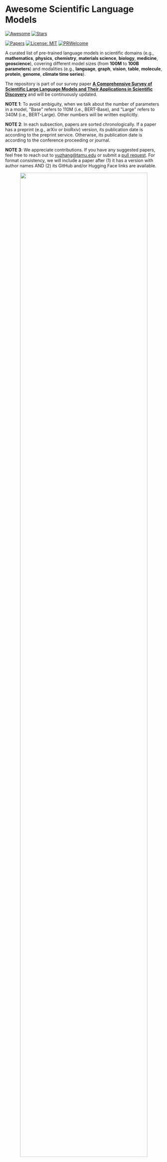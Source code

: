 # Awesome Scientific Language Models
[![Awesome](https://cdn.rawgit.com/sindresorhus/awesome/d7305f38d29fed78fa85652e3a63e154dd8e8829/media/badge.svg)](https://github.com/sindresorhus/awesome)
[![Stars](https://img.shields.io/github/stars/yuzhimanhua/Awesome-Scientific-Language-Models?style=social)](https://img.shields.io/github/stars/yuzhimanhua/Awesome-Scientific-Language-Models?style=social)

[![Papers](https://img.shields.io/badge/PaperNumber-296-blue)](https://img.shields.io/badge/PaperNumber-296-blue)
[![License: MIT](https://img.shields.io/badge/License-MIT-yellow.svg)](https://opensource.org/licenses/MIT)
[![PRWelcome](https://img.shields.io/badge/PRs-Welcome-red)](https://img.shields.io/badge/PRs-Welcome-red)

A curated list of pre-trained language models in scientific domains (e.g., **mathematics**, **physics**, **chemistry**, **materials science**, **biology**, **medicine**, **geoscience**), covering different model sizes (from **100M** to **100B parameters**) and modalities (e.g., **language**, **graph**, **vision**, **table**, **molecule**, **protein**, **genome**, **climate time series**). 

The repository is part of our survey paper [**A Comprehensive Survey of Scientific Large Language Models and Their Applications in Scientific Discovery**](https://arxiv.org/abs/2406.10833) and will be continuously updated.

**NOTE 1**: To avoid ambiguity, when we talk about the number of parameters in a model, "Base" refers to 110M (i.e., BERT-Base), and "Large" refers to 340M (i.e., BERT-Large). Other numbers will be written explicitly.

**NOTE 2**: In each subsection, papers are sorted chronologically. If a paper has a preprint (e.g., arXiv or bioRxiv) version, its publication date is according to the preprint service. Otherwise, its publication date is according to the conference proceeding or journal.

**NOTE 3**: We appreciate contributions. If you have any suggested papers, feel free to reach out to yuzhang@tamu.edu or submit a [pull request](https://github.com/yuzhimanhua/Awesome-Scientific-Language-Models/pulls). For format consistency, we will include a paper after (1) it has a version with author names AND (2) its GitHub and/or Hugging Face links are available.





<p align="center">
    <img src="intro.svg" width="90%" style="align:center;"/>
</p>





## Contents
- [General](#general)
  - [Language](#general-language)
  - [Language + Graph](#general-language-graph)
- [Mathematics](#mathematics)
  - [Language](#mathematics-language)
  - [Language + Vision](#mathematics-language-vision)
  - [Other Modalities (Table)](#mathematics-other-modalities-table)
- [Physics](#physics)
  - [Language](#physics-language)
- [Chemistry and Materials Science](#chemistry-and-materials-science)
  - [Language](#chemistry-language)
  - [Language + Graph](#chemistry-language-graph)
  - [Language + Vision](#chemistry-language-vision)
  - [Other Modalities (Molecule)](#chemistry-other-modalities-molecule)
- [Biology and Medicine](#biology-and-medicine)
  - [Language](#biology-language)
  - [Language + Graph](#biology-language-graph)
  - [Language + Vision](#biology-language-vision)
  - [Other Modalities (Protein)](#biology-other-modalities-protein)
  - [Other Modalities (DNA)](#biology-other-modalities-dna)
  - [Other Modalities (RNA)](#biology-other-modalities-rna)
  - [Other Modalities (Multiomics)](#biology-other-modalities-multiomics)
- [Geography, Geology, and Environmental Science](#geography-geology-and-environmental-science)
  - [Language](#geography-language)
  - [Language + Graph](#geography-language-graph)
  - [Language + Vision](#geography-language-vision)
  - [Other Modalities (Climate Time Series)](#geography-other-modalities-climate-time-series)





## General
<h3 id="general-language">Language</h3>

- **(SciBERT)** _SciBERT: A Pretrained Language Model for Scientific Text_ ```EMNLP 2019```     
[[Paper](https://arxiv.org/abs/1903.10676)] [[GitHub](https://github.com/allenai/scibert)] [[Model (Base)](https://huggingface.co/allenai/scibert_scivocab_uncased)]

- **(SciGPT2)** _Explaining Relationships between Scientific Documents_ ```ACL 2021```     
[[Paper](https://arxiv.org/abs/2002.00317)] [[GitHub](https://github.com/Kel-Lu/SciGen)] [[Model (117M)](https://drive.google.com/file/d/1AoNYnhvI6tensnrpQVc09KL1NWJ5MvFU/view)]

- **(CATTS)** _TLDR: Extreme Summarization of Scientific Documents_ ```EMNLP 2020 Findings```     
[[Paper](https://arxiv.org/abs/2004.15011)] [[GitHub](https://github.com/allenai/scitldr)] [[Model (406M)](https://storage.cloud.google.com/skiff-models/scitldr/catts-xsum.tldr-aic.pt)]

- **(SciNewsBERT)** _SciClops: Detecting and Contextualizing Scientific Claims for Assisting Manual Fact-Checking_ ```CIKM 2021```     
[[Paper](https://arxiv.org/abs/2110.13090)] [[Model (Base)](https://huggingface.co/psmeros/SciNewsBERT)]

- **(ScholarBERT)** _The Diminishing Returns of Masked Language Models to Science_ ```ACL 2023 Findings```     
[[Paper](https://arxiv.org/abs/2205.11342)] [[Model (Large)](https://huggingface.co/globuslabs/ScholarBERT)] [[Model (770M)](https://huggingface.co/globuslabs/ScholarBERT-XL)]

- **(AcademicRoBERTa)** _A Japanese Masked Language Model for Academic Domain_ ```COLING 2022 Workshop```     
[[Paper](https://aclanthology.org/2022.sdp-1.16)] [[GitHub](https://github.com/EhimeNLP/AcademicRoBERTa)] [[Model (125M)](https://huggingface.co/EhimeNLP/AcademicRoBERTa)]

- **(Galactica)** _Galactica: A Large Language Model for Science_ ```arXiv 2022```     
[[Paper](https://arxiv.org/abs/2211.09085)] [[Model (125M)](https://huggingface.co/facebook/galactica-125m)] [[Model (1.3B)](https://huggingface.co/facebook/galactica-1.3b)] [[Model (6.7B)](https://huggingface.co/facebook/galactica-6.7b)] [[Model (30B)](https://huggingface.co/facebook/galactica-30b)] [[Model (120B)](https://huggingface.co/facebook/galactica-120b)]

- **(DARWIN)** _DARWIN Series: Domain Specific Large Language Models for Natural Science_ ```arXiv 2023```     
[[Paper](https://arxiv.org/abs/2308.13565)] [[GitHub](https://github.com/MasterAI-EAM/Darwin)] [[Model (7B)](https://aigreendynamics-my.sharepoint.com/:f:/g/personal/yuwei_greendynamics_com_au/Euu1OzZTOS5OsQvVTRNV_gcBa67ehvk6uN6hJIHnBLOkDg?e=x5wxfk)]

- **(FORGE)** _FORGE: Pre-training Open Foundation Models for Science_ ```SC 2023```     
[[Paper](https://doi.org/10.1145/3581784.3613215)] [[GitHub](https://github.com/at-aaims/forge)] [[Model (1.4B, General)](https://www.dropbox.com/sh/byr1ydik5n1ucod/AADOu_9C6AwVPTThTUFQ7yQba?dl=0)] [[Model (1.4B, Biology/Medicine)](https://www.dropbox.com/sh/41sqapgza3ok9q9/AADLgwTiHVU26ZeW_UQ8apyta?dl=0)] [[Model (1.4B, Chemistry)](https://www.dropbox.com/sh/1jn3n7099r8pzt8/AAAO6sOpFYG-G_qFI6C6CXVVa?dl=0)] [[Model (1.4B, Engineering)](https://www.dropbox.com/sh/ueki0n6y3v8gtkw/AAB6-3ml9slcbOonk6ccdD4Ua?dl=0)] [[Model (1.4B, Materials Science)](https://www.dropbox.com/sh/ngrr3bjulc76944/AABpm_OxA-GQPWzIPM4KpVKOa?dl=0)] [[Model (1.4B, Physics)](https://www.dropbox.com/sh/jxux4tplw5aw7kw/AAAdk334IEMbY7HJlJrWVzyfa?dl=0)] [[Model (1.4B, Social Science/Art)](https://www.dropbox.com/sh/54tuyslytqhpq1z/AAAc65c3TQWo2MyPoSiPxKI2a?dl=0)] [[Model (13B, General)](https://www.dropbox.com/sh/g53ot3dpqfsf6fr/AAB_RFeox2tbDKVFCH0QCw5pa?dl=0)] [[Model (22B, General)](https://www.dropbox.com/sh/7b9gbgcqdyph8v9/AABjNTaYu5PTjTMLb4-t6-PNa?dl=0)]

- **(SciGLM)** _SciInstruct: a Self-Reflective Instruction Annotated Dataset for Training Scientific Language Models_ ```NeurIPS 2024```     
[[Paper](https://arxiv.org/abs/2401.07950)] [[GitHub](https://github.com/THUDM/SciGLM)] [[Model (6B)](https://huggingface.co/zd21/SciGLM-6B)]

- **(INDUS)** _INDUS: Effective and Efficient Language Models for Scientific Applications_ ```EMNLP 2024```     
[[Paper](https://arxiv.org/abs/2405.10725)] [[Model (38M)](https://huggingface.co/nasa-impact/nasa-smd-ibm-distil-v0.1)] [[Model (125M)](https://huggingface.co/nasa-impact/nasa-smd-ibm-v0.1)]

- **(SciDFM)** _SciDFM: A Large Language Model with Mixture-of-Experts for Science_ ```arXiv 2024```     
[[Paper](https://arxiv.org/abs/2409.18412)] [[Model (18.2B)](https://huggingface.co/OpenDFM/SciDFM-MoE-A5.6B-v1.0)]


<h3 id="general-language-graph">Language + Graph</h3>

- **(SPECTER)** _SPECTER: Document-level Representation Learning using Citation-informed Transformers_ ```ACL 2020```     
[[Paper](https://arxiv.org/abs/2004.07180)] [[GitHub](https://github.com/allenai/specter)] [[Model (Base)](https://huggingface.co/allenai/specter)]

- **(OAG-BERT)** _OAG-BERT: Towards a Unified Backbone Language Model for Academic Knowledge Services_ ```KDD 2022```     
[[Paper](https://arxiv.org/abs/2103.02410)] [[GitHub](https://github.com/THUDM/OAG-BERT)]

- **(ASPIRE)** _Multi-Vector Models with Textual Guidance for Fine-Grained Scientific Document Similarity_ ```NAACL 2022```     
[[Paper](https://arxiv.org/abs/2111.08366)] [[GitHub](https://github.com/allenai/aspire)] [[Model (Base)](https://huggingface.co/allenai/aspire-sentence-embedder)]

- **(SciNCL)** _Neighborhood Contrastive Learning for Scientific Document Representations with Citation Embeddings_ ```EMNLP 2022```     
[[Paper](https://arxiv.org/abs/2202.06671)] [[GitHub](https://github.com/malteos/scincl)] [[Model (Base)](https://huggingface.co/malteos/scincl)]

- **(SPECTER 2.0)** _SciRepEval: A Multi-Format Benchmark for Scientific Document Representations_ ```EMNLP 2023```     
[[Paper](https://arxiv.org/abs/2211.13308)] [[GitHub](https://github.com/allenai/SPECTER2)] [[Model (113M)](https://huggingface.co/allenai/specter2)]

- **(SciPatton)** _Patton: Language Model Pretraining on Text-Rich Networks_ ```ACL 2023```     
[[Paper](https://arxiv.org/abs/2305.12268)] [[GitHub](https://github.com/PeterGriffinJin/Patton)]

- **(SciMult)** _Pre-training Multi-task Contrastive Learning Models for Scientific Literature Understanding_ ```EMNLP 2023 Findings```     
[[Paper](https://arxiv.org/abs/2305.14232)] [[GitHub](https://github.com/yuzhimanhua/SciMult)] [[Model (138M)](https://huggingface.co/yuz9yuz/SciMult)]





## Mathematics
<h3 id="mathematics-language">Language</h3>

- **(GenBERT)** _Injecting Numerical Reasoning Skills into Language Models_ ```ACL 2020```     
[[Paper](https://arxiv.org/abs/2004.04487)] [[GitHub](https://github.com/ag1988/injecting_numeracy)]

- **(MathBERT)** _MathBERT: A Pre-trained Language Model for General NLP Tasks in Mathematics Education_ ```arXiv 2021```     
[[Paper](https://arxiv.org/abs/2106.07340)] [[GitHub](https://github.com/tbs17/MathBERT)] [[Model (Base)](https://huggingface.co/tbs17/MathBERT)]

- **(MWP-BERT)** _MWP-BERT: Numeracy-Augmented Pre-training for Math Word Problem Solving_ ```NAACL 2022 Findings```     
[[Paper](https://arxiv.org/abs/2107.13435)] [[GitHub](https://github.com/LZhenwen/MWP-BERT)] [[Model (Base)](https://drive.google.com/drive/folders/1QC7b6dnUSbHLJQHJQNwecPNiQQoBFu8T)]

- **(BERT-TD)** _Seeking Patterns, Not just Memorizing Procedures: Contrastive Learning for Solving Math Word Problems_ ```ACL 2022 Findings```     
[[Paper](https://arxiv.org/abs/2110.08464)] [[GitHub](https://github.com/zwx980624/mwp-cl)]

- **(GSM8K-GPT)** _Training Verifiers to Solve Math Word Problems_ ```arXiv 2021```     
[[Paper](https://arxiv.org/abs/2110.14168)] [[GitHub](https://github.com/openai/grade-school-math)]

- **(DeductReasoner)** _Learning to Reason Deductively: Math Word Problem Solving as Complex Relation Extraction_ ```ACL 2022```     
[[Paper](https://arxiv.org/abs/2203.10316)] [[GitHub](https://github.com/allanj/Deductive-MWP)] [[Model (125M)](https://drive.google.com/file/d/1TAHbdCKar0gqFzOd76LIYMQyI6hPOmL0/view)]

- **(NaturalProver)** _NaturalProver: Grounded Mathematical Proof Generation with Language Models_ ```NeurIPS 2022```     
[[Paper](https://arxiv.org/abs/2205.12910)] [[GitHub](https://github.com/wellecks/naturalprover)]

- **(Minerva)** _Solving Quantitative Reasoning Problems with Language Models_ ```NeurIPS 2022```     
[[Paper](https://arxiv.org/abs/2206.14858)]

- **(Bhaskara)** _Lila: A Unified Benchmark for Mathematical Reasoning_ ```EMNLP 2022```     
[[Paper](https://arxiv.org/abs/2210.17517)] [[GitHub](https://github.com/allenai/Lila)] [[Model (2.7B)](https://huggingface.co/allenai/bhaskara)]

- **(WizardMath)** _WizardMath: Empowering Mathematical Reasoning for Large Language Models via Reinforced Evol-Instruct_ ```ICLR 2025```     
[[Paper](https://arxiv.org/abs/2308.09583)] [[GitHub](https://github.com/nlpxucan/WizardLM)] [[Model (7B)](https://huggingface.co/WizardLM/WizardMath-7B-V1.1)] [[Model (13B)](https://huggingface.co/WizardLM/WizardMath-13B-V1.0)] [[Model (70B)](https://huggingface.co/WizardLM/WizardMath-70B-V1.0)]

- **(MAmmoTH)** _MAmmoTH: Building Math Generalist Models through Hybrid Instruction Tuning_ ```ICLR 2024```     
[[Paper](https://arxiv.org/abs/2309.05653)] [[GitHub](https://github.com/TIGER-AI-Lab/MAmmoTH)] [[Model (7B, LLaMA-2)](https://huggingface.co/TIGER-Lab/MAmmoTH-7B)] [[Model (7B, Mistral)](https://huggingface.co/TIGER-Lab/MAmmoTH-7B-Mistral)] [[Model (13B, LLaMA-2)](https://huggingface.co/TIGER-Lab/MAmmoTH-13B)] [[Model (70B, LLaMA-2)](https://huggingface.co/TIGER-Lab/MAmmoTH-70B)]

- **(MetaMath)** _MetaMath: Bootstrap Your Own Mathematical Questions for Large Language Models_ ```ICLR 2024```     
[[Paper](https://arxiv.org/abs/2309.12284)] [[GitHub](https://github.com/meta-math/MetaMath)] [[Model (7B, LLaMA-2)](https://huggingface.co/meta-math/MetaMath-7B-V1.0)] [[Model (7B, Mistral)](https://huggingface.co/meta-math/MetaMath-Mistral-7B)] [[Model (13B, LLaMA-2)](https://huggingface.co/meta-math/MetaMath-13B-V1.0)] [[Model (70B, LLaMA-2)](https://huggingface.co/meta-math/MetaMath-70B-V1.0)]

- **(ToRA)** _ToRA: A Tool-Integrated Reasoning Agent for Mathematical Problem Solving_ ```ICLR 2024```     
[[Paper](https://arxiv.org/abs/2309.17452)] [[GitHub](https://github.com/microsoft/ToRA)] [[Model (7B)](https://huggingface.co/llm-agents/tora-7b-v1.0)] [[Model (13B)](https://huggingface.co/llm-agents/tora-13b-v1.0)] [[Model (70B)](https://huggingface.co/llm-agents/tora-70b-v1.0)]

- **(MathCoder)** _MathCoder: Seamless Code Integration in LLMs for Enhanced Mathematical Reasoning_ ```ICLR 2024```     
[[Paper](https://arxiv.org/abs/2310.03731)] [[GitHub](https://github.com/mathllm/MathCoder)] [[Model (7B)](https://huggingface.co/MathLLM/MathCoder-L-7B)] [[Model (13B)](https://huggingface.co/MathLLM/MathCoder-L-13B)]

- **(Llemma)** _Llemma: An Open Language Model For Mathematics_ ```ICLR 2024```     
[[Paper](https://arxiv.org/abs/2310.10631)] [[GitHub](https://github.com/EleutherAI/math-lm)] [[Model (7B)](https://huggingface.co/EleutherAI/llemma_7b)] [[Model (34B)](https://huggingface.co/EleutherAI/llemma_34b)]

- **(OVM)** _OVM, Outcome-Supervised Value Models for Planning in Mathematical Reasoning_ ```NAACL 2024 Findings```     
[[Paper](https://arxiv.org/abs/2311.09724)] [[GitHub](https://github.com/FreedomIntelligence/OVM)] [[Model (7B, LLaMA-2)](https://huggingface.co/FreedomIntelligence/OVM-llama2-7b)] [[Model (7B, Mistral)](https://huggingface.co/FreedomIntelligence/OVM-Mistral-7b)]

- **(DeepSeekMath)** _DeepSeekMath: Pushing the Limits of Mathematical Reasoning in Open Language Models_ ```arXiv 2024```     
[[Paper](https://arxiv.org/abs/2402.03300)] [[GitHub](https://github.com/deepseek-ai/DeepSeek-Math)] [[Model (7B)](https://huggingface.co/deepseek-ai/deepseek-math-7b-base)]

- **(InternLM-Math)** _InternLM-Math: Open Math Large Language Models Toward Verifiable Reasoning_ ```arXiv 2024```     
[[Paper](https://arxiv.org/abs/2402.06332)] [[GitHub](https://github.com/InternLM/InternLM-Math)] [[Model (7B)](https://huggingface.co/internlm/internlm2-math-base-7b)] [[Model (20B)](https://huggingface.co/internlm/internlm2-math-base-20b)]

- **(OpenMath)** _OpenMathInstruct-1: A 1.8 Million Math Instruction Tuning Dataset_ ```NeurIPS 2024```     
[[Paper](https://arxiv.org/abs/2402.10176)] [[Model (7B, Mistral)](https://huggingface.co/nvidia/OpenMath-Mistral-7B-v0.1-hf)] [[Model (70B, LLaMA-2)](https://huggingface.co/nvidia/OpenMath-Llama-2-70b-hf)]

- **(Rho-Math)** _Rho-1: Not All Tokens Are What You Need_ ```NeurIPS 2024```     
[[Paper](https://arxiv.org/abs/2404.07965)] [[GitHub](https://github.com/microsoft/rho)] [[Model (1B)](https://huggingface.co/microsoft/rho-math-1b-v0.1)] [[Model (7B)](https://huggingface.co/microsoft/rho-math-7b-v0.1)]

- **(MAmmoTH2)** _MAmmoTH2: Scaling Instructions from the Web_ ```NeurIPS 2024```     
[[Paper](https://arxiv.org/abs/2405.03548)] [[GitHub](https://github.com/TIGER-AI-Lab/MAmmoTH2)] [[Model (7B, Mistral)](https://huggingface.co/TIGER-Lab/MAmmoTH2-7B)] [[Model (8B, LLaMA-3)](https://huggingface.co/TIGER-Lab/MAmmoTH2-8B)] [[Model (8x7B, Mixtral)](https://huggingface.co/TIGER-Lab/MAmmoTH2-8x7B)]

- **(TheoremLlama)** _TheoremLlama: Transforming General-Purpose LLMs into Lean4 Experts_ ```EMNLP 2024```     
[[Paper](https://arxiv.org/abs/2407.03203)] [[GitHub](https://github.com/RickySkywalker/TheoremLlama)] [[Model (8B)](https://huggingface.co/RickyDeSkywalker/TheoremLlama)]


<h3 id="mathematics-language-vision">Language + Vision</h3>

- **(Inter-GPS)** _Inter-GPS: Interpretable Geometry Problem Solving with Formal Language and Symbolic Reasoning_ ```ACL 2021```     
[[Paper](https://arxiv.org/abs/2105.04165)] [[GitHub](https://github.com/lupantech/InterGPS)]

- **(Geoformer)** _UniGeo: Unifying Geometry Logical Reasoning via Reformulating Mathematical Expression_ ```EMNLP 2022```     
[[Paper](https://arxiv.org/abs/2212.02746)] [[GitHub](https://github.com/chen-judge/UniGeo)]

- **(SCA-GPS)** _A Symbolic Character-Aware Model for Solving Geometry Problems_ ```ACM MM 2023```     
[[Paper](https://arxiv.org/abs/2308.02823)] [[GitHub](https://github.com/ning-mz/sca-gps)]

- **(UniMath-Flan-T5)** _UniMath: A Foundational and Multimodal Mathematical Reasoner_ ```EMNLP 2023```     
[[Paper](https://aclanthology.org/2023.emnlp-main.440)] [[GitHub](https://github.com/Zhenwen-NLP/UniMath)]

- **(G-LLaVA)** _G-LLaVA: Solving Geometric Problem with Multi-Modal Large Language Model_ ```ICLR 2025```     
[[Paper](https://arxiv.org/abs/2312.11370)] [[GitHub](https://github.com/pipilurj/G-LLaVA)] [[Model (7B)](https://huggingface.co/renjiepi/G-LLaVA-7B)] [[Model (13B)](https://huggingface.co/renjiepi/G-LLaVA-13B)]


<h3 id="mathematics-other-modalities-table">Other Modalities (Table)</h3>

- **(TAPAS)** _TAPAS: Weakly Supervised Table Parsing via Pre-training_ ```ACL 2020```     
[[Paper](https://arxiv.org/abs/2004.02349)] [[GitHub](https://github.com/google-research/tapas)] [[Model (Base)](https://storage.googleapis.com/tapas_models/2020_04_21/tapas_base.zip)] [[Model (Large)](https://storage.googleapis.com/tapas_models/2020_04_21/tapas_large.zip)]

- **(TaBERT)** _TaBERT: Learning Contextual Representations for Natural Language Utterances and Structured Tables_ ```ACL 2020```     
[[Paper](https://arxiv.org/abs/2005.08314)] [[GitHub](https://github.com/facebookresearch/TaBERT)] [[Model (Base)](https://drive.google.com/drive/folders/1fDW9rLssgDAv19OMcFGgFJ5iyd9p7flg)] [[Model (Large)](https://drive.google.com/drive/folders/1fDW9rLssgDAv19OMcFGgFJ5iyd9p7flg)]

- **(GraPPa)** _GraPPa: Grammar-Augmented Pre-training for Table Semantic Parsing_ ```ICLR 2021```     
[[Paper](https://arxiv.org/abs/2009.13845)] [[GitHub](https://github.com/taoyds/grappa)] [[Model (355M)](https://huggingface.co/Salesforce/grappa_large_jnt)]

- **(TUTA)** _TUTA: Tree-Based Transformers for Generally Structured Table Pre-training_ ```KDD 2021```     
[[Paper](https://arxiv.org/abs/2010.12537)] [[GitHub](https://github.com/microsoft/TUTA_table_understanding)]

- **(RCI)** _Capturing Row and Column Semantics in Transformer Based Question Answering over Tables_ ```NAACL 2021```     
[[Paper](https://arxiv.org/abs/2104.08303)] [[GitHub](https://github.com/IBM/row-column-intersection)] [[Model (12M)](https://huggingface.co/michaelrglass/albert-base-rci-wikisql-row)]

- **(TABBIE)** _TABBIE: Pretrained Representations of Tabular Data_ ```NAACL 2021```     
[[Paper](https://arxiv.org/abs/2105.02584)] [[GitHub](https://github.com/SFIG611/tabbie)]

- **(TAPEX)** _TAPEX: Table Pre-training via Learning a Neural SQL Executor_ ```ICLR 2022```     
[[Paper](https://arxiv.org/abs/2107.07653)] [[GitHub](https://github.com/microsoft/Table-Pretraining)] [[Model (140M)](https://huggingface.co/microsoft/tapex-base)] [[Model (406M)](https://huggingface.co/microsoft/tapex-large)]

- **(FORTAP)** _FORTAP: Using Formulas for Numerical-Reasoning-Aware Table Pretraining_ ```ACL 2022```     
[[Paper](https://arxiv.org/abs/2109.07323)] [[GitHub](https://github.com/microsoft/TUTA_table_understanding)]

- **(OmniTab)** _OmniTab: Pretraining with Natural and Synthetic Data for Few-shot Table-Based Question Answering_ ```NAACL 2022```     
[[Paper](https://arxiv.org/abs/2207.03637)] [[GitHub](https://github.com/jzbjyb/OmniTab)] [[Model (406M)](https://huggingface.co/neulab/omnitab-large)]

- **(ReasTAP)** _ReasTAP: Injecting Table Reasoning Skills During Pre-training via Synthetic Reasoning Examples_ ```EMNLP 2022```     
[[Paper](https://arxiv.org/abs/2210.12374)] [[GitHub](https://github.com/Yale-LILY/ReasTAP)] [[Model (406M)](https://huggingface.co/Yale-LILY/reastap-large)]

- **(Table-GPT)** _Table-GPT: Table-tuned GPT for Diverse Table Tasks_ ```SIGMOD 2024```     
[[Paper](https://arxiv.org/abs/2310.09263)]

- **(TableLlama)** _TableLlama: Towards Open Large Generalist Models for Tables_ ```NAACL 2024```     
[[Paper](https://arxiv.org/abs/2311.09206)] [[GitHub](https://github.com/OSU-NLP-Group/TableLlama)] [[Model (7B)](https://huggingface.co/osunlp/TableLlama)]

- **(TableLLM)** _TableLLM: Enabling Tabular Data Manipulation by LLMs in Real Office Usage Scenarios_ ```arXiv 2024```     
[[Paper](https://arxiv.org/abs/2403.19318)] [[GitHub](https://github.com/RUCKBReasoning/TableLLM)] [[Model (7B)](https://huggingface.co/RUCKBReasoning/TableLLM-7b)] [[Model (13B)](https://huggingface.co/RUCKBReasoning/TableLLM-13b)]





## Physics
<h3 id="physics-language">Language</h3>

- **(astroBERT)** _Building astroBERT, a Language Model for Astronomy & Astrophysics_ ```arXiv 2021```     
[[Paper](https://arxiv.org/abs/2112.00590)] [[Model (Base)](https://huggingface.co/adsabs/astroBERT)]

- **(AstroLLaMA)** _AstroLLaMA: Towards Specialized Foundation Models in Astronomy_ ```AACL 2023 Workshop```     
[[Paper](https://arxiv.org/abs/2309.06126)] [[Model (7B)](https://huggingface.co/universeTBD/astrollama)]

- **(AstroLLaMA-Chat)** _AstroLLaMA-Chat: Scaling AstroLLaMA with Conversational and Diverse Datasets_ ```Research Notes of the AAS 2024```     
[[Paper](https://arxiv.org/abs/2401.01916)] [[Model (7B)](https://huggingface.co/spaces/universeTBD/astrollama-7b-chat-alpha)]

- **(PhysBERT)** _PhysBERT: A Text Embedding Model for Physics Scientific Literature_ ```APL Machine Learning 2024```     
[[Paper](https://arxiv.org/abs/2408.09574)] [[Model (Base)](https://huggingface.co/thellert/physbert_cased)]

- **(Astro-HEP-BERT)** _Astro-HEP-BERT: A Bidirectional Language Model for Studying the Meanings of Concepts in Astrophysics and High Energy Physics_ ```arXiv 2024```     
[[Paper](https://arxiv.org/abs/2411.14877)] [[Model (Base)](https://huggingface.co/arnosimons/astro-hep-bert)]





## Chemistry and Materials Science
<h3 id="chemistry-language">Language</h3>

- **(ChemBERT)** _Automated Chemical Reaction Extraction from Scientific Literature_ ```Journal of Chemical Information and Modeling 2022```     
[[Paper](https://pubs.acs.org/doi/10.1021/acs.jcim.1c00284)] [[GitHub](https://github.com/jiangfeng1124/ChemRxnExtractor)] [[Model (Base)](https://huggingface.co/jiangg/chembert_cased)]

- **(MatSciBERT)** _MatSciBERT: A Materials Domain Language Model for Text Mining and Information Extraction_ ```npj Computational Materials 2022```     
[[Paper](https://arxiv.org/abs/2109.15290)] [[GitHub](https://github.com/M3RG-IITD/MatSciBERT)] [[Model (Base)](https://huggingface.co/m3rg-iitd/matscibert)]

- **(MatBERT)** _Quantifying the Advantage of Domain-Specific Pre-training on Named Entity Recognition Tasks in Materials Science_ ```Patterns 2022```     
[[Paper](https://doi.org/10.1016/j.patter.2022.100488)] [[GitHub](https://github.com/lbnlp/MatBERT)]

- **(BatteryBERT)** _BatteryBERT: A Pretrained Language Model for Battery Database Enhancement_ ```Journal of Chemical Information and Modeling 2022```     
[[Paper](https://pubs.acs.org/doi/10.1021/acs.jcim.2c00035)] [[GitHub](https://github.com/ShuHuang/batterybert)] [[Model (Base)](https://huggingface.co/batterydata/batterybert-cased)]

- **(MaterialsBERT)** _A General-Purpose Material Property Data Extraction Pipeline from Large Polymer Corpora using Natural Language Processing_ ```npj Computational Materials 2023```     
[[Paper](https://arxiv.org/abs/2209.13136)] [[Model (Base)](https://huggingface.co/pranav-s/MaterialsBERT)]

- **(Recycle-BERT)** _Recycle-BERT: Extracting Knowledge about Plastic Waste Recycling by Natural Language Processing_ ```ACS Sustainable Chemistry & Engineering 2023```     
[[Paper](https://pubs.acs.org/doi/10.1021/acssuschemeng.3c03162)] [[GitHub](https://github.com/avanscholar/Recycle_BERT_QandA)]

- **(CatBERTa)** _Catalyst Property Prediction with CatBERTa: Unveiling Feature Exploration Strategies through Large Language Models_ ```ACS Catalysis 2023```     
[[Paper](https://arxiv.org/abs/2309.00563)] [[GitHub](https://github.com/hoon-ock/CatBERTa)]

- **(LLM-Prop)** _LLM-Prop: Predicting Physical and Electronic Properties of Crystalline Solids from Their Text Descriptions_ ```arXiv 2023```     
[[Paper](https://arxiv.org/abs/2310.14029)] [[GitHub](https://github.com/vertaix/LLM-Prop)]

- **(ChemDFM)** _ChemDFM: Dialogue Foundation Model for Chemistry_ ```arXiv 2024```     
[[Paper](https://arxiv.org/abs/2401.14818)] [[GitHub](https://github.com/OpenDFM/ChemDFM)] [[Model (13B)](https://huggingface.co/OpenDFM/ChemDFM-13B-v1.0)]

- **(CrystalLLM)** _Fine-Tuned Language Models Generate Stable Inorganic Materials as Text_ ```ICLR 2024```     
[[Paper](https://arxiv.org/abs/2402.04379)] [[GitHub](https://github.com/facebookresearch/crystal-llm)]

- **(ChemLLM)** _ChemLLM: A Chemical Large Language Model_ ```arXiv 2024```     
[[Paper](https://arxiv.org/abs/2402.06852)] [[Model (7B)](https://huggingface.co/AI4Chem/ChemLLM-7B-Chat)]

- **(LlaSMol)** _LlaSMol: Advancing Large Language Models for Chemistry with a Large-Scale, Comprehensive, High-Quality Instruction Tuning Dataset_ ```COLM 2024```     
[[Paper](https://arxiv.org/abs/2402.09391)] [[GitHub](https://github.com/OSU-NLP-Group/LLM4Chem)] [[Model (6.7B, Galactica)](https://huggingface.co/osunlp/LlaSMol-Galactica-6.7B)] [[Model (7B, LLaMA-2)](https://huggingface.co/osunlp/LlaSMol-Llama2-7B)] [[Model (7B, Mistral)](https://huggingface.co/osunlp/LlaSMol-Mistral-7B)]

- **(KALE-LM)** _KALE-LM: Unleash The Power Of AI For Science Via Knowledge And Logic Enhanced Large Model_ ```arXiv 2024```     
[[Paper](https://arxiv.org/abs/2409.18695)] [[Model (8B)](https://huggingface.co/USTC-KnowledgeComputingLab/Llama3-KALE-LM-Chem-1.5-8B)]


<h3 id="chemistry-language-graph">Language + Graph</h3>

- **(Text2Mol)** _Text2Mol: Cross-Modal Molecule Retrieval with Natural Language Queries_ ```EMNLP 2021```     
[[Paper](https://aclanthology.org/2021.emnlp-main.47)] [[GitHub](https://github.com/cnedwards/text2mol)]

- **(KV-PLM)** _A Deep-learning System Bridging Molecule Structure and Biomedical Text with Comprehension Comparable to Human Professionals_ ```Nature Communications 2022```     
[[Paper](https://www.nature.com/articles/s41467-022-28494-3)] [[GitHub](https://github.com/thunlp/KV-PLM)] [[Model (Base)](https://drive.google.com/drive/folders/1xig3-3JG63kR-Xqj1b9wkPEdxtfD_4IX)]

- **(MolT5)** _Translation between Molecules and Natural Language_ ```EMNLP 2022```     
[[Paper](https://arxiv.org/abs/2204.11817)] [[GitHub](https://github.com/blender-nlp/MolT5)] [[Model (60M)](https://huggingface.co/laituan245/molt5-small)] [[Model (220M)](https://huggingface.co/laituan245/molt5-base)] [[Model (770M)](https://huggingface.co/laituan245/molt5-large)]

- **(MoMu)** _A Molecular Multimodal Foundation Model Associating Molecule Graphs with Natural Language_ ```arXiv 2022```     
[[Paper](https://arxiv.org/abs/2209.05481)] [[GitHub](https://github.com/bingsu12/momu)]

- **(MoleculeSTM)** _Multi-modal Molecule Structure-text Model for Text-Based Retrieval and Editing_ ```Nature Machine Intelligence 2023```     
[[Paper](https://arxiv.org/abs/2212.10789)] [[GitHub](https://github.com/chao1224/MoleculeSTM)]

- **(Text+Chem T5)** _Unifying Molecular and Textual Representations via Multi-task Language Modelling_ ```ICML 2023```     
[[Paper](https://arxiv.org/abs/2301.12586)] [[GitHub](https://github.com/GT4SD/gt4sd-core)] [[Model (60M)](https://huggingface.co/GT4SD/multitask-text-and-chemistry-t5-small-augm)] [[Model (220M)](https://huggingface.co/GT4SD/multitask-text-and-chemistry-t5-base-augm)]

- **(GIMLET)** _GIMLET: A Unified Graph-Text Model for Instruction-Based Molecule Zero-Shot Learning_ ```NeurIPS 2023```     
[[Paper](https://arxiv.org/abs/2306.13089)] [[GitHub](https://github.com/zhao-ht/GIMLET)] [[Model (60M)](https://huggingface.co/haitengzhao/gimlet)]

- **(MolFM)** _MolFM: A Multimodal Molecular Foundation Model_ ```arXiv 2023```     
[[Paper](https://arxiv.org/abs/2307.09484)] [[GitHub](https://github.com/PharMolix/OpenBioMed)]

- **(MolCA)** _MolCA: Molecular Graph-Language Modeling with Cross-Modal Projector and Uni-Modal Adapter_ ```EMNLP 2023```     
[[Paper](https://arxiv.org/abs/2310.12798)] [[GitHub](https://github.com/acharkq/MolCA)]

- **(MolLM)** _MolLM: A Unified Language Model for Integrating Biomedical Text with 2D and 3D Molecular Representations_ ```Bioinformatics 2024```     
[[Paper](https://www.biorxiv.org/content/10.1101/2023.11.25.568656)] [[GitHub](https://github.com/gersteinlab/MolLM)]

- **(InstructMol)** _InstructMol: Multi-Modal Integration for Building a Versatile and Reliable Molecular Assistant in Drug Discovery_ ```COLING 2025```     
[[Paper](https://arxiv.org/abs/2311.16208)] [[GitHub](https://github.com/IDEA-XL/InstructMol)]

- **(3D-MoLM)** _Towards 3D Molecule-Text Interpretation in Language Models_ ```ICLR 2024```     
[[Paper](https://arxiv.org/abs/2401.13923)] [[GitHub](https://github.com/lsh0520/3D-MoLM)]


<h3 id="chemistry-language-vision">Language + Vision</h3>

- **(GIT-Mol)** _GIT-Mol: A Multi-modal Large Language Model for Molecular Science with Graph, Image, and Text_ ```Computers in Biology and Medicine 2024```     
[[Paper](https://arxiv.org/abs/2308.06911)] [[GitHub](https://github.com/ai-hpc-research-team/git-mol)]


<h3 id="chemistry-other-modalities-molecule">Other Modalities (Molecule)</h3>

- **(SMILES-BERT)** _SMILES-BERT: Large Scale Unsupervised Pre-training for Molecular Property Prediction_ ```ACM BCB 2019```     
[[Paper](https://dl.acm.org/doi/abs/10.1145/3307339.3342186)] [[GitHub](https://github.com/uta-smile/SMILES-BERT)]

- **(MAT)** _Molecule Attention Transformer_ ```arXiv 2020```     
[[Paper](https://arxiv.org/abs/2002.08264)] [[GitHub](https://github.com/ardigen/MAT)]

- **(ChemBERTa)** _ChemBERTa: Large-Scale Self-Supervised Pretraining for Molecular Property Prediction_ ```arXiv 2020```     
[[Paper](https://arxiv.org/abs/2010.09885)] [[GitHub](https://github.com/seyonechithrananda/bert-loves-chemistry)] [[Model (125M)](https://huggingface.co/seyonec/ChemBERTa-zinc-base-v1)]

- **(MolBERT)** _Molecular Representation Learning with Language Models and Domain-Relevant Auxiliary Tasks_ ```arXiv 2020```     
[[Paper](https://arxiv.org/abs/2011.13230)] [[GitHub](https://github.com/BenevolentAI/MolBERT)] [[Model (Base)](https://ndownloader.figshare.com/files/25611290)]

- **(rxnfp)** _Mapping the Space of Chemical Reactions using Attention-Based Neural Networks_ ```Nature Machine Intelligence 2021```     
[[Paper](https://arxiv.org/abs/2012.06051)] [[GitHub](https://github.com/rxn4chemistry/rxnfp)] [[Model (Base)](https://github.com/rxn4chemistry/rxnfp/tree/master/rxnfp/models/transformers/bert_pretrained)]

- **(RXNMapper)** _Extraction of Organic Chemistry Grammar from Unsupervised Learning of Chemical Reactions_ ```Science Advances 2021```     
[[Paper](https://www.science.org/doi/10.1126/sciadv.abe4166)] [[GitHub](https://github.com/rxn4chemistry/rxnmapper)]

- **(MoLFormer)** _Large-Scale Chemical Language Representations Capture Molecular Structure and Properties_ ```Nature Machine Intelligence 2022```     
[[Paper](https://arxiv.org/abs/2106.09553)] [[GitHub](https://github.com/IBM/molformer)] [[Model (47M)](https://huggingface.co/katielink/MoLFormer-XL)]

- **(Chemformer)** _Chemformer: A Pre-trained Transformer for Computational Chemistry_ ```Machine Learning: Science and Technology 2022```     
[[Paper](https://chemrxiv.org/engage/chemrxiv/article-details/60ee8a3eb95bdd06d062074b)] [[GitHub](https://github.com/MolecularAI/Chemformer)] [[Model (45M)](https://az.app.box.com/s/7eci3nd9vy0xplqniitpk02rbg9q2zcq/folder/144881804954)] [[Model (230M)](https://az.app.box.com/s/7eci3nd9vy0xplqniitpk02rbg9q2zcq/folder/144881806154)]

- **(R-MAT)** _Relative Molecule Self-Attention Transformer_ ```Journal of Cheminformatics 2024```     
[[Paper](https://arxiv.org/abs/2110.05841)] [[GitHub](https://github.com/gmum/huggingmolecules)]

- **(MolGPT)** _MolGPT: Molecular Generation using a Transformer-Decoder Model_ ```Journal of Chemical Information and Modeling 2022```     
[[Paper](https://pubs.acs.org/doi/10.1021/acs.jcim.1c00600)] [[GitHub](https://github.com/devalab/molgpt)]

- **(T5Chem)** _Unified Deep Learning Model for Multitask Reaction Predictions with Explanation_ ```Journal of Chemical Information and Modeling 2022```     
[[Paper](https://pubs.acs.org/doi/10.1021/acs.jcim.1c01467)] [[GitHub](https://github.com/HelloJocelynLu/t5chem)]

- **(ChemGPT)** _Neural Scaling of Deep Chemical Models_ ```Nature Machine Intelligence 2023```     
[[Paper](https://chemrxiv.org/engage/chemrxiv/article-details/627bddd544bdd532395fb4b5)] [[Model (4.7M)](https://huggingface.co/ncfrey/ChemGPT-4.7M)] [[Model (19M)](https://huggingface.co/ncfrey/ChemGPT-19M)] [[Model (1.2B)](https://huggingface.co/ncfrey/ChemGPT-1.2B)]

- **(Uni-Mol)** _Uni-Mol: A Universal 3D Molecular Representation Learning Framework_ ```ICLR 2023```     
[[Paper](https://chemrxiv.org/engage/chemrxiv/article-details/6402990d37e01856dc1d1581)] [[GitHub](https://github.com/deepmodeling/Uni-Mol)]

- **(TransPolymer)** _TransPolymer: A Transformer-Based Language Model for Polymer Property Predictions_ ```npj Computational Materials 2023```     
[[Paper](https://arxiv.org/abs/2209.01307)] [[GitHub](https://github.com/ChangwenXu98/TransPolymer)]

- **(polyBERT)** _polyBERT: A Chemical Language Model to Enable Fully Machine-Driven Ultrafast Polymer Informatics_ ```Nature Communications 2023```     
[[Paper](https://arxiv.org/abs/2209.14803)] [[GitHub](https://github.com/Ramprasad-Group/polyBERT)] [[Model (86M)](https://huggingface.co/kuelumbus/polyBERT)]

- **(MFBERT)** _Large-Scale Distributed Training of Transformers for Chemical Fingerprinting_ ```Journal of Chemical Information and Modeling 2022```     
[[Paper](https://pubs.acs.org/doi/10.1021/acs.jcim.2c00715)] [[GitHub](https://github.com/GouldGroup/MFBERT)]

- **(SPMM)** _Bidirectional Generation of Structure and Properties Through a Single Molecular Foundation Model_ ```Nature Communications 2024```     
[[Paper](https://arxiv.org/abs/2211.10590)] [[GitHub](https://github.com/jinhojsk515/SPMM)]

- **(BARTSmiles)** _BARTSmiles: Generative Masked Language Models for Molecular Representations_ ```Journal of Chemical Information and Modeling 2024```     
[[Paper](https://arxiv.org/abs/2211.16349)] [[GitHub](https://github.com/YerevaNN/BARTSmiles)] [[Model (406M)](https://huggingface.co/gayane/BARTSmiles)]

- **(MolGen)** _Domain-Agnostic Molecular Generation with Self-feedback_ ```ICLR 2024```     
[[Paper](https://arxiv.org/abs/2301.11259)] [[GitHub](https://github.com/zjunlp/MolGen)] [[Model (406M, BART)](https://huggingface.co/zjunlp/MolGen-large)] [[Model (7B, LLaMA)](https://huggingface.co/zjunlp/MolGen-7b)]

- **(SELFormer)** _SELFormer: Molecular Representation Learning via SELFIES Language Models_ ```Machine Learning: Science and Technology 2023```     
[[Paper](https://arxiv.org/abs/2304.04662)] [[GitHub](https://github.com/HUBioDataLab/SELFormer)] [[Model (58M)](https://drive.google.com/file/d/1zuVAKXCMc-HZHQo9y3Hu5zmQy51FGduI/view)] [[Model (87M)](https://drive.google.com/file/d/1zuVAKXCMc-HZHQo9y3Hu5zmQy51FGduI/view)]

- **(PolyNC)** _PolyNC: A Natural and Chemical Language Model for the Prediction of Unified Polymer Properties_ ```Chemical Science 2024```     
[[Paper](https://pubs.rsc.org/en/Content/ArticleLanding/2023/SC/D3SC05079C)] [[GitHub](https://github.com/HKQiu/Unified_ML4Polymers)] [[Model (220M)](https://huggingface.co/hkqiu/PolyNC)]





## Biology and Medicine
**Acknowledgment: We referred to Wang et al.'s survey paper [_Pre-trained Language Models in Biomedical Domain: A Systematic Survey_](https://arxiv.org/abs/2110.05006) and He et al.'s survey paper [_Foundation Model for Advancing Healthcare: Challenges, Opportunities, and Future Directions_](https://arxiv.org/abs/2404.03264) when writing some parts of this section.**

<h3 id="biology-language">Language</h3>

- **(BioBERT)** _BioBERT: A Pre-trained Biomedical Language Representation Model for Biomedical Text Mining_ ```Bioinformatics 2020```     
[[Paper](https://arxiv.org/abs/1901.08746)] [[GitHub](https://github.com/dmis-lab/biobert)] [[Model (Base)](https://huggingface.co/dmis-lab/biobert-base-cased-v1.2)] [[Model (Large)](https://huggingface.co/dmis-lab/biobert-large-cased-v1.1)]

- **(BioELMo)** _Probing Biomedical Embeddings from Language Models_ ```NAACL 2019 Workshop```     
[[Paper](https://arxiv.org/abs/1904.02181)] [[GitHub](https://github.com/Andy-jqa/bioelmo)] [[Model (93M)](https://drive.google.com/file/d/1BQIuWGoZDVWppiz9Cst-ZqWd2mLiY2nc/view)]

- **(ClinicalBERT, Alsentzer et al.)** _Publicly Available Clinical BERT Embeddings_ ```NAACL 2019 Workshop```     
[[Paper](https://arxiv.org/abs/1904.03323)] [[GitHub](https://github.com/EmilyAlsentzer/clinicalBERT)] [[Model (Base)](https://huggingface.co/emilyalsentzer/Bio_ClinicalBERT)]

- **(ClinicalBERT, Huang et al.)** _ClinicalBERT: Modeling Clinical Notes and Predicting Hospital Readmission_ ```arXiv 2019```     
[[Paper](https://arxiv.org/abs/1904.05342)] [[GitHub](https://github.com/kexinhuang12345/clinicalBERT)] [[Model (Base)](https://drive.google.com/file/d/1X3WrKLwwRAVOaAfKQ_tkTi46gsPfY5EB/edit)]

- **(BlueBERT, f.k.a. NCBI-BERT)** _Transfer Learning in Biomedical Natural Language Processing: An Evaluation of BERT and ELMo on Ten Benchmarking Datasets_ ```ACL 2019 Workshop```     
[[Paper](https://arxiv.org/abs/1906.05474)] [[GitHub](https://github.com/ncbi-nlp/bluebert)] [[Model (Base)](https://huggingface.co/bionlp/bluebert_pubmed_mimic_uncased_L-12_H-768_A-12)] [[Model (Large)](https://huggingface.co/bionlp/bluebert_pubmed_mimic_uncased_L-24_H-1024_A-16)]

- **(BEHRT)** _BEHRT: Transformer for Electronic Health Records_ ```Scientific Reports 2020```     
[[Paper](https://arxiv.org/abs/1907.09538)] [[GitHub](https://github.com/deepmedicine/BEHRT)]

- **(EhrBERT)** _Fine-Tuning Bidirectional Encoder Representations from Transformers (BERT)–Based Models on Large-Scale Electronic Health Record Notes: An Empirical Study_ ```JMIR Medical Informatics 2019```     
[[Paper](https://medinform.jmir.org/2019/3/e14830)] [[GitHub](https://github.com/umassbento/ehrbert)]

- **(Clinical XLNet)** _Clinical XLNet: Modeling Sequential Clinical Notes and Predicting Prolonged Mechanical Ventilation_ ```EMNLP 2020 Workshop```     
[[Paper](https://arxiv.org/abs/1912.11975)] [[GitHub](https://github.com/lindvalllab/clinicalXLNet)]

- **(ouBioBERT)** _Pre-training Technique to Localize Medical BERT and Enhance Biomedical BERT_ ```arXiv 2020```     
[[Paper](https://arxiv.org/abs/2005.07202)] [[GitHub](https://github.com/sy-wada/blue_benchmark_with_transformers)] [[Model (Base)](https://huggingface.co/seiya/oubiobert-base-uncased)]

- **(COVID-Twitter-BERT)** _COVID-Twitter-BERT: A Natural Language Processing Model to Analyse COVID-19 Content on Twitter_ ```Frontiers in Artificial Intelligence 2023```     
[[Paper](https://arxiv.org/abs/2005.07503)] [[GitHub](https://github.com/digitalepidemiologylab/covid-twitter-bert)] [[Model (Large)](https://huggingface.co/digitalepidemiologylab/covid-twitter-bert-v2)]

- **(Med-BERT)** _Med-BERT: Pretrained Contextualized Embeddings on Large-Scale Structured Electronic Health Records for Disease Prediction_ ```npj Digital Medicine 2021```     
[[Paper](https://arxiv.org/abs/2005.12833)] [[GitHub](https://github.com/ZhiGroup/Med-BERT)]

- **(Bio-ELECTRA)** _On the Effectiveness of Small, Discriminatively Pre-trained Language Representation Models for Biomedical Text Mining_ ```EMNLP 2020 Workshop```     
[[Paper](https://www.biorxiv.org/content/10.1101/2020.05.20.107003)] [[GitHub](https://github.com/SciCrunch/bio_electra)] [[Model (Base)](https://zenodo.org/records/3971235)]

- **(BiomedBERT, f.k.a. PubMedBERT)** _Domain-Specific Language Model Pretraining for Biomedical Natural Language Processing_ ```ACM Transactions on Computing for Healthcare 2021```     
[[Paper](https://arxiv.org/abs/2007.15779)] [[Model (Base)](https://huggingface.co/microsoft/BiomedNLP-BiomedBERT-base-uncased-abstract)] [[Model (Large)](https://huggingface.co/microsoft/BiomedNLP-BiomedBERT-large-uncased-abstract)]

- **(MCBERT)** _Conceptualized Representation Learning for Chinese Biomedical Text Mining_ ```arXiv 2020```     
[[Paper](https://arxiv.org/abs/2008.10813)] [[GitHub](https://github.com/alibaba-research/ChineseBLUE)] [[Model (Base)](https://drive.google.com/file/d/1ccXRvaeox5XCNP_aSk_ttLBY695Erlok/view)]

- **(BRLTM)** _Bidirectional Representation Learning from Transformers using Multimodal Electronic Health Record Data to Predict Depression_ ```JBHI 2021```     
[[Paper](https://arxiv.org/abs/2009.12656)] [[GitHub](https://github.com/lanyexiaosa/brltm)]

- **(BioRedditBERT)** _COMETA: A Corpus for Medical Entity Linking in the Social Media_ ```EMNLP 2020```     
[[Paper](https://arxiv.org/abs/2010.03295)] [[GitHub](https://github.com/cambridgeltl/cometa)] [[Model (Base)](https://huggingface.co/cambridgeltl/BioRedditBERT-uncased)]

- **(BioMegatron)** _BioMegatron: Larger Biomedical Domain Language Model_ ```EMNLP 2020```     
[[Paper](https://arxiv.org/abs/2010.06060)] [[GitHub](https://github.com/NVIDIA/NeMo)] [[Model (345M)](https://catalog.ngc.nvidia.com/orgs/nvidia/teams/nemo/models/biomegatron345m_biovocab_50k_uncased)]

- **(SapBERT)** _Self-Alignment Pretraining for Biomedical Entity Representations_ ```NAACL 2021```     
[[Paper](https://arxiv.org/abs/2010.11784)] [[GitHub](https://github.com/cambridgeltl/sapbert)] [[Model (Base)](https://huggingface.co/cambridgeltl/SapBERT-from-PubMedBERT-fulltext)]

- **(ClinicalTransformer)** _Clinical Concept Extraction using Transformers_ ```JAMIA 2020```     
[[Paper](https://academic.oup.com/jamia/article-abstract/27/12/1935/5943218)] [[GitHub](https://github.com/uf-hobi-informatics-lab/ClinicalTransformerNER)] [[Model (Base, BERT)](https://transformer-models.s3.amazonaws.com/mimiciii_bert_10e_128b.zip)] [[Model (125M, RoBERTa)](https://transformer-models.s3.amazonaws.com/mimiciii_roberta_10e_128b.zip)] [[Model (12M, ALBERT)](https://transformer-models.s3.amazonaws.com/mimiciii_albert_10e_128b.zip)] [[Model (Base, ELECTRA)](https://transformer-models.s3.amazonaws.com/mimiciii_electra_5e_128b.zip)] [[Model (Base, XLNet)](https://transformer-models.s3.amazonaws.com/mimiciii_xlnet_5e_128b.zip)] [[Model (149M, Longformer)](https://transformer-models.s3.amazonaws.com/mimiciii_longformer_5e_128b.zip)] [[Model (86M, DeBERTa)](https://transformer-models.s3.amazonaws.com/mimiciii_deberta_10e_128b.tar.gz)]

- **(BioRoBERTa)** _Pretrained Language Models for Biomedical and Clinical Tasks: Understanding and Extending the State-of-the-Art_ ```EMNLP 2020 Workshop```     
[[Paper](https://aclanthology.org/2020.clinicalnlp-1.17)] [[GitHub](https://github.com/facebookresearch/bio-lm)] [[Model (125M)](https://dl.fbaipublicfiles.com/biolm/RoBERTa-base-PM-M3-Voc-train-longer-hf.tar.gz)] [[Model (355M)](https://dl.fbaipublicfiles.com/biolm/RoBERTa-large-PM-M3-Voc-hf.tar.gz)]

- **(RAD-BERT)** _Highly Accurate Classification of Chest Radiographic Reports using a Deep Learning Natural Language Model Pre-trained on 3.8 Million Text Reports_ ```Bioinformatics 2020```     
[[Paper](https://academic.oup.com/bioinformatics/article/36/21/5255/5875602)] [[GitHub](https://github.com/rAIdiance/bert-for-radiology)]

- **(BioMedBERT)** _BioMedBERT: A Pre-trained Biomedical Language Model for QA and IR_ ```COLING 2020```     
[[Paper](https://aclanthology.org/2020.coling-main.59)] [[GitHub](https://github.com/BioMedBERT/biomedbert)]

- **(LBERT)** _LBERT: Lexically Aware Transformer-Based Bidirectional Encoder Representation Model for Learning Universal Bio-Entity Relations_ ```Bioinformatics 2021```     
[[Paper](https://academic.oup.com/bioinformatics/article/37/3/404/5893949)] [[GitHub](https://github.com/warikoone/LBERT)]

- **(ELECTRAMed)** _ELECTRAMed: A New Pre-trained Language Representation Model for Biomedical NLP_ ```arXiv 2021```     
[[Paper](https://arxiv.org/abs/2104.09585)] [[GitHub](https://github.com/gmpoli/electramed)] [[Model (Base)](https://huggingface.co/giacomomiolo/electramed_base_scivocab_1M)]

- **(KeBioLM)** _Improving Biomedical Pretrained Language Models with Knowledge_ ```NAACL 2021 Workshop```     
[[Paper](https://arxiv.org/abs/2104.10344)] [[GitHub](https://github.com/GanjinZero/KeBioLM)]

- **(SciFive)** _SciFive: A Text-to-Text Transformer Model for Biomedical Literature_ ```arXiv 2021```     
[[Paper](https://arxiv.org/abs/2106.03598)] [[GitHub](https://github.com/justinphan3110/SciFive)] [[Model (220M)](https://huggingface.co/razent/SciFive-base-Pubmed_PMC)] [[Model (770M)](https://huggingface.co/razent/SciFive-large-Pubmed_PMC)]

- **(BioALBERT)** _Benchmarking for Biomedical Natural Language Processing Tasks with a Domain Specific ALBERT_ ```BMC Bioinformatics 2022```     
[[Paper](https://arxiv.org/abs/2107.04374)] [[GitHub](https://github.com/usmaann/BioALBERT)] [[Model (12M)](https://drive.google.com/file/d/1SIBd_-GETHhMiZ7BgMdDPEUDjOjtN_bH/view)] [[Model (18M)](https://drive.google.com/file/d/16KRtHf8Meze2Hcc4vK_GUNhG-9LY6_6P/view)]

- **(Clinical-Longformer)** _Clinical-Longformer and Clinical-BigBird: Transformers for Long Clinical Sequences_ ```arXiv 2022```     
[[Paper](https://arxiv.org/abs/2201.11838)] [[GitHub](https://github.com/luoyuanlab/Clinical-Longformer)] [[Model (149M, Longformer)](https://huggingface.co/yikuan8/Clinical-Longformer)] [[Model (Base, BigBird)](https://huggingface.co/yikuan8/Clinical-BigBird)]

- **(BioBART)** _BioBART: Pretraining and Evaluation of A Biomedical Generative Language Model_ ```ACL 2022 Workshop```     
[[Paper](https://arxiv.org/abs/2204.03905)] [[GitHub](https://github.com/GanjinZero/BioBART)] [[Model (140M)](https://huggingface.co/GanjinZero/biobart-base)] [[Model (406M)](https://huggingface.co/GanjinZero/biobart-large)]

- **(BioGPT)** _BioGPT: Generative Pre-trained Transformer for Biomedical Text Generation and Mining_ ```Briefings in Bioinformatics 2022```     
[[Paper](https://arxiv.org/abs/2210.10341)] [[GitHub](https://github.com/microsoft/BioGPT)] [[Model (355M)](https://huggingface.co/microsoft/biogpt)] [[Model (1.5B)](https://huggingface.co/microsoft/BioGPT-Large)]

- **(Med-PaLM)** _Large Language Models Encode Clinical Knowledge_ ```Nature 2023```     
[[Paper](https://arxiv.org/abs/2212.13138)]

- **(GatorTron)** _A Large Language Model for Electronic Health Records_ ```npj Digital Medicine 2022```     
[[Paper](https://www.nature.com/articles/s41746-022-00742-2)] [[GitHub](https://github.com/uf-hobi-informatics-lab/GatorTron)] [[Model (345M)](https://huggingface.co/UFNLP/gatortron-base)] [[Model (3.9B)](https://huggingface.co/UFNLP/gatortron-medium)] [[Model (8.9B)](https://huggingface.co/UFNLP/gatortron-large)]

- **(ChatDoctor)** _ChatDoctor: A Medical Chat Model Fine-Tuned on a Large Language Model Meta-AI (LLaMA) using Medical Domain Knowledge_ ```Cureus 2023```     
[[Paper](https://arxiv.org/abs/2303.14070)] [[GitHub](https://github.com/Kent0n-Li/ChatDoctor)]

- **(DoctorGLM)** _DoctorGLM: Fine-tuning your Chinese Doctor is not a Herculean Task_ ```arXiv 2023```     
[[Paper](https://arxiv.org/abs/2304.01097)] [[GitHub](https://github.com/xionghonglin/DoctorGLM)]

- **(BenTsao, f.k.a. HuaTuo)** _HuaTuo: Tuning LLaMA Model with Chinese Medical Knowledge_ ```arXiv 2023```     
[[Paper](https://arxiv.org/abs/2304.06975)] [[GitHub](https://github.com/SCIR-HI/Huatuo-Llama-Med-Chinese)]

- **(MedAlpaca)** _MedAlpaca - An Open-Source Collection of Medical Conversational AI Models and Training Data_ ```arXiv 2023```     
[[Paper](https://arxiv.org/abs/2304.08247)] [[GitHub](https://github.com/kbressem/medAlpaca)] [[Model (7B)](https://huggingface.co/medalpaca/medalpaca-7b)] [[Model (13B)](https://huggingface.co/medalpaca/medalpaca-13b)]

- **(PMC-LLaMA)** _PMC-LLaMA: Towards Building Open-source Language Models for Medicine_ ```JAMIA 2024```     
[[Paper](https://arxiv.org/abs/2304.14454)] [[GitHub](https://github.com/chaoyi-wu/PMC-LLaMA)] [[Model (7B)](https://huggingface.co/chaoyi-wu/PMC_LLAMA_7B)] [[Model (13B)](https://huggingface.co/axiong/PMC_LLaMA_13B)]

- **(Med-PaLM 2)** _Toward Expert-Level Medical Question Answering with Large Language Models_ ```Nature Medicine 2025```     
[[Paper](https://arxiv.org/abs/2305.09617)]

- **(HuatuoGPT)** _HuatuoGPT, towards Taming Language Model to Be a Doctor_ ```EMNLP 2023 Findings```     
[[Paper](https://arxiv.org/abs/2305.15075)] [[GitHub](https://github.com/FreedomIntelligence/HuatuoGPT)] [[Model (7B)](https://huggingface.co/FreedomIntelligence/HuatuoGPT-7B)] [[Model (13B)](https://huggingface.co/FreedomIntelligence/HuatuoGPT-13b-delta)]

- **(MedCPT)** _MedCPT: Contrastive Pre-trained Transformers with Large-scale PubMed Search Logs for Zero-shot Biomedical Information Retrieval_ ```Bioinformatics 2023```     
[[Paper](https://arxiv.org/abs/2307.00589)] [[GitHub](https://github.com/ncbi/MedCPT)] [[Model (Base)](https://huggingface.co/ncbi/MedCPT-Query-Encoder)]

- **(Zhongjing)** _Zhongjing: Enhancing the Chinese Medical Capabilities of Large Language Model through Expert Feedback and Real-world Multi-turn Dialogue_ ```AAAI 2024```     
[[Paper](https://arxiv.org/abs/2308.03549)] [[GitHub](https://github.com/SupritYoung/Zhongjing)] [[Model (13B)](https://huggingface.co/Suprit/Zhongjing-LLaMA-base)]

- **(DISC-MedLLM)** _DISC-MedLLM: Bridging General Large Language Models and Real-World Medical Consultation_ ```arXiv 2023```     
[[Paper](https://arxiv.org/abs/2308.14346)] [[GitHub](https://github.com/FudanDISC/DISC-MedLLM)] [[Model (13B)](https://huggingface.co/Flmc/DISC-MedLLM)]

- **(DRG-LLaMA)** _DRG-LLaMA: Tuning LLaMA Model to Predict Diagnosis-related Group for Hospitalized Patients_ ```npj Digital Medicine 2024```     
[[Paper](https://arxiv.org/abs/2309.12625)] [[GitHub](https://github.com/hanyin88/DRG-LLaMA)]

- **(Qilin-Med)** _Qilin-Med: Multi-stage Knowledge Injection Advanced Medical Large Language Model_ ```arXiv 2023```     
[[Paper](https://arxiv.org/abs/2310.09089)] [[GitHub](https://github.com/williamliujl/Qilin-Med)]

- **(AlpaCare)** _AlpaCare: Instruction-tuned Large Language Models for Medical Application_ ```arXiv 2023```     
[[Paper](https://arxiv.org/abs/2310.14558)] [[GitHub](https://github.com/XZhang97666/AlpaCare)] [[Model (7B, LLaMA)](https://huggingface.co/xz97/AlpaCare-llama1-7b)] [[Model (7B, LLaMA-2)](https://huggingface.co/xz97/AlpaCare-llama2-7b)] [[Model (13B, LLaMA)](https://huggingface.co/xz97/AlpaCare-llama-13b)] [[Model (13B, LLaMA-2)](https://huggingface.co/xz97/AlpaCare-llama2-13b)]

- **(BianQue)** _BianQue: Balancing the Questioning and Suggestion Ability of Health LLMs with Multi-turn Health Conversations Polished by ChatGPT_ ```arXiv 2023```     
[[Paper](https://arxiv.org/abs/2310.15896)] [[GitHub](https://github.com/scutcyr/BianQue)] [[Model (6B)](https://huggingface.co/scutcyr/BianQue-1.0)]

- **(HuatuoGPT-II)** _HuatuoGPT-II, One-stage Training for Medical Adaption of LLMs_ ```COLM 2024```     
[[Paper](https://arxiv.org/abs/2311.09774)] [[GitHub](https://github.com/FreedomIntelligence/HuatuoGPT-II)] [[Model (7B)](https://huggingface.co/FreedomIntelligence/HuatuoGPT2-7B)] [[Model (13B)](https://huggingface.co/FreedomIntelligence/HuatuoGPT2-13B)] [[Model (34B)](https://huggingface.co/FreedomIntelligence/HuatuoGPT2-34B)]

- **(Taiyi)** _Taiyi: A Bilingual Fine-Tuned Large Language Model for Diverse Biomedical Tasks_ ```JAMIA 2024```     
[[Paper](https://arxiv.org/abs/2311.11608)] [[GitHub](https://github.com/DUTIR-BioNLP/Taiyi-LLM)] [[Model (7B)](https://huggingface.co/DUTIR-BioNLP/Taiyi-LLM)]

- **(MEDITRON)** _MEDITRON-70B: Scaling Medical Pretraining for Large Language Models_ ```arXiv 2023```     
[[Paper](https://arxiv.org/abs/2311.16079)] [[GitHub](https://github.com/epfLLM/megatron-LLM)] [[Model (7B)](https://huggingface.co/epfl-llm/meditron-7b)] [[Model (70B)](https://huggingface.co/epfl-llm/meditron-70b)]

- **(PLLaMa)** _PLLaMa: An Open-source Large Language Model for Plant Science_ ```arXiv 2024```     
[[Paper](https://arxiv.org/abs/2401.01600)] [[GitHub](https://github.com/Xianjun-Yang/PLLaMa)] [[Model (7B)](https://huggingface.co/Xianjun/PLLaMa-7b-base)] [[Model (13B)](https://huggingface.co/Xianjun/PLLaMa-13b-base)]

- **(BioMistral)** _BioMistral: A Collection of Open-Source Pretrained Large Language Models for Medical Domains_ ```ACL 2024 Findings```     
[[Paper](https://arxiv.org/abs/2402.10373)] [[Model (7B)](https://huggingface.co/BioMistral/BioMistral-7B)]

- **(Me-LLaMA)** _Me-LLaMA: Foundation Large Language Models for Medical Applications_ ```arXiv 2024```     
[[Paper](https://arxiv.org/abs/2402.12749)] [[GitHub](https://github.com/BIDS-Xu-Lab/Me-LLaMA)]

- **(BiMediX)** _BiMediX: Bilingual Medical Mixture of Experts LLM_ ```EMNLP 2024 Findings```     
[[Paper](https://arxiv.org/abs/2402.13253)] [[GitHub](https://github.com/mbzuai-oryx/BiMediX)] [[Model (8x7B)](https://huggingface.co/BiMediX/BiMediX-Bi)]

- **(MMedLM)** _Towards Building Multilingual Language Model for Medicine_ ```Nature Communications 2024```     
[[Paper](https://arxiv.org/abs/2402.13963)] [[GitHub](https://github.com/MAGIC-AI4Med/MMedLM)] [[Model (7B, InternLM)](https://huggingface.co/Henrychur/MMedLM)] [[Model (1.8B, InternLM2)](https://huggingface.co/Henrychur/MMedLM2-1_8B)] [[Model (7B, InternLM2)](https://huggingface.co/Henrychur/MMedLM2)] [[Model (8B, LLaMA-3)](https://huggingface.co/Henrychur/MMed-Llama-3-8B)]

- **(BioMedLM, f.k.a. PubMedGPT)** _BioMedLM: A 2.7B Parameter Language Model Trained On Biomedical Text_ ```arXiv 2024```     
[[Paper](https://arxiv.org/abs/2403.18421)] [[GitHub](https://github.com/stanford-crfm/BioMedLM)] [[Model (2.7B)](https://huggingface.co/stanford-crfm/BioMedLM)]

- **(Hippocrates)** _Hippocrates: An Open-Source Framework for Advancing Large Language Models in Healthcare_ ```arXiv 2024```     
[[Paper](https://arxiv.org/abs/2404.16621)] [[Model (7B, LLaMA-2)](https://huggingface.co/emrecanacikgoz/hippollama)] [[Model (7B, Mistral)](https://huggingface.co/emrecanacikgoz/hippomistral)]

- **(BMRetriever)** _BMRetriever: Tuning Large Language Models as Better Biomedical Text Retrievers_ ```EMNLP 2024```     
[[Paper](https://arxiv.org/abs/2404.18443)] [[GitHub](https://github.com/ritaranx/BMRetriever)] [[Model (410M, Pythia)](https://huggingface.co/BMRetriever/BMRetriever-410M)] [[Model (1B, Pythia)](https://huggingface.co/BMRetriever/BMRetriever-1B)] [[Model (2B, Gemma)](https://huggingface.co/BMRetriever/BMRetriever-2B)] [[Model (7B, Mistral)](https://huggingface.co/BMRetriever/BMRetriever-7B)]

- **(UltraMedical)** _UltraMedical: Building Specialized Generalists in Biomedicine_ ```NeurIPS 2024```     
[[Paper](https://arxiv.org/abs/2406.03949)] [[GitHub](https://github.com/TsinghuaC3I/UltraMedical)] [[Model (8B, LLaMA-3)](https://huggingface.co/TsinghuaC3I/Llama-3-8B-UltraMedical)] [[Model (70B, LLaMA-3)](https://huggingface.co/TsinghuaC3I/Llama-3-70B-UltraMedical)] [[Model (8B, LLaMA-3.1)](https://huggingface.co/TsinghuaC3I/Llama-3.1-8B-UltraMedical)]

- **(Panacea)** _Panacea: A Foundation Model for Clinical Trial Search, Summarization, Design, and Recruitment_ ```arXiv 2024```     
[[Paper](https://arxiv.org/abs/2407.11007)] [[GitHub](https://github.com/linjc16/Panacea)] [[Model (7B)](https://huggingface.co/linjc16/Panacea-7B-Chat)]

- **(HuatuoGPT-o1)** _HuatuoGPT-o1, Towards Medical Complex Reasoning with LLMs_ ```arXiv 2024```     
[[Paper](https://arxiv.org/abs/2412.18925)] [[GitHub](https://github.com/FreedomIntelligence/HuatuoGPT-o1)] [[Model (8B, LLaMA-3.1)](https://huggingface.co/FreedomIntelligence/HuatuoGPT-o1-8B)] [[Model (70B, LLaMA-3.1)](https://huggingface.co/FreedomIntelligence/HuatuoGPT-o1-70B)] [[Model (7B, Qwen2.5)](https://huggingface.co/FreedomIntelligence/HuatuoGPT-o1-7B)] [[Model (72B, Qwen2.5)](https://huggingface.co/FreedomIntelligence/HuatuoGPT-o1-72B)]


<h3 id="biology-language-graph">Language + Graph</h3>

- **(G-BERT)** _Pre-training of Graph Augmented Transformers for Medication Recommendation_ ```IJCAI 2019```     
[[Paper](https://arxiv.org/abs/1906.00346)] [[GitHub](https://github.com/jshang123/G-Bert)]

- **(CODER)** _CODER: Knowledge Infused Cross-Lingual Medical Term Embedding for Term Normalization_ ```JBI 2022```     
[[Paper](https://arxiv.org/abs/2011.02947)] [[GitHub](https://github.com/GanjinZero/CODER)] [[Model (Base)](https://huggingface.co/GanjinZero/coder_eng)]

- **(MoP)** _Mixture-of-Partitions: Infusing Large Biomedical Knowledge Graphs into BERT_ ```EMNLP 2021```     
[[Paper](https://arxiv.org/abs/2109.04810)] [[GitHub](https://github.com/cambridgeltl/mop)]

- **(BioLinkBERT)** _LinkBERT: Pretraining Language Models with Document Links_ ```ACL 2022```     
[[Paper](https://arxiv.org/abs/2203.15827)] [[GitHub](https://github.com/michiyasunaga/LinkBERT)] [[Model (Base)](https://huggingface.co/michiyasunaga/BioLinkBERT-base)] [[Model (Large)](https://huggingface.co/michiyasunaga/BioLinkBERT-large)]

- **(DRAGON)** _Deep Bidirectional Language-Knowledge Graph Pretraining_ ```NeurIPS 2022```     
[[Paper](https://arxiv.org/abs/2210.09338)] [[GitHub](https://github.com/michiyasunaga/dragon)] [[Model (360M)](https://nlp.stanford.edu/projects/myasu/DRAGON/models/biomed_model.pt)]


<h3 id="biology-language-vision">Language + Vision</h3>

- **(ConVIRT)** _Contrastive Learning of Medical Visual Representations from Paired Images and Text_ ```MLHC 2022```     
[[Paper](https://arxiv.org/abs/2010.00747)] [[GitHub](https://github.com/yuhaozhang/convirt)]

- **(MMBERT)** _MMBERT: Multimodal BERT Pretraining for Improved Medical VQA_ ```ISBI 2021```     
[[Paper](https://arxiv.org/abs/2104.01394)] [[GitHub](https://github.com/VirajBagal/MMBERT)]

- **(MedViLL)** _Multi-modal Understanding and Generation for Medical Images and Text via Vision-Language Pre-training_ ```JBHI 2022```     
[[Paper](https://arxiv.org/abs/2105.11333)] [[GitHub](https://github.com/SuperSupermoon/MedViLL)]

- **(GLoRIA)** _GLoRIA: A Multimodal Global-Local Representation Learning Framework for Label-efficient Medical Image Recognition_ ```ICCV 2021```     
[[Paper](https://ieeexplore.ieee.org/document/9710099)] [[GitHub](https://github.com/marshuang80/gloria)]

- **(LoVT)** _Joint Learning of Localized Representations from Medical Images and Reports_ ```ECCV 2022```     
[[Paper](https://arxiv.org/abs/2112.02889)] [[GitHub](https://github.com/philip-mueller/lovt)]

- **(BioViL)** _Making the Most of Text Semantics to Improve Biomedical Vision-Language Processing_ ```ECCV 2022```     
[[Paper](https://arxiv.org/abs/2204.09817)] [[GitHub](https://github.com/microsoft/hi-ml/tree/main/hi-ml-multimodal)]

- **(M3AE)** _Multi-Modal Masked Autoencoders for Medical Vision-and-Language Pre-training_ ```MICCAI 2022```     
[[Paper](https://arxiv.org/abs/2209.07098)] [[GitHub](https://github.com/zhjohnchan/M3AE)] [[Model](https://drive.google.com/drive/folders/1b3_kiSHH8khOQaa7pPiX_ZQnUIBxeWWn)]

- **(ARL)** _Align, Reason and Learn: Enhancing Medical Vision-and-Language Pre-training with Knowledge_ ```ACM MM 2022```     
[[Paper](https://arxiv.org/abs/2209.07118)] [[GitHub](https://github.com/zhjohnchan/ARL)]

- **(CheXzero)** _Expert-Level Detection of Pathologies from Unannotated Chest X-ray Images via Self-Supervised Learning_ ```Nature Biomedical Engineering 2022```     
[[Paper](https://www.nature.com/articles/s41551-022-00936-9)] [[GitHub](https://github.com/rajpurkarlab/CheXzero)] [[Model](https://drive.google.com/drive/folders/1makFLiEMbSleYltaRxw81aBhEDMpVwno)]

- **(MGCA)** _Multi-Granularity Cross-modal Alignment for Generalized Medical Visual Representation Learning_ ```NeurIPS 2022```     
[[Paper](https://arxiv.org/abs/2210.06044)] [[GitHub](https://github.com/HKU-MedAI/MGCA)] [[Model](https://drive.google.com/drive/folders/15_mP9Lqq2H15R53qlKn3l_xzGVzi9jX9)]

- **(MedCLIP)** _MedCLIP: Contrastive Learning from Unpaired Medical Images and Text_ ```EMNLP 2022```     
[[Paper](https://arxiv.org/abs/2210.10163)] [[GitHub](https://github.com/RyanWangZf/MedCLIP)]

- **(BioViL-T)** _Learning to Exploit Temporal Structure for Biomedical Vision-Language Processing_ ```CVPR 2023```     
[[Paper](https://arxiv.org/abs/2301.04558)] [[GitHub](https://github.com/microsoft/hi-ml/tree/main/hi-ml-multimodal)] [[Model](https://huggingface.co/microsoft/BiomedVLP-BioViL-T)]

- **(BiomedCLIP)** _BiomedCLIP: A Multimodal Biomedical Foundation Model Pretrained from Fifteen Million Scientific Image-Text Pairs_ ```NEJM AI 2024```     
[[Paper](https://arxiv.org/abs/2303.00915)] [[Model](https://huggingface.co/microsoft/BiomedCLIP-PubMedBERT_256-vit_base_patch16_224)]

- **(PMC-CLIP)** _PMC-CLIP: Contrastive Language-Image Pre-training using Biomedical Documents_ ```MICCAI 2023```     
[[Paper](https://arxiv.org/abs/2303.07240)] [[GitHub](https://github.com/WeixiongLin/PMC-CLIP)] [[Model](https://huggingface.co/ryanyip7777/pmc_vit_l_14)]

- **(Xplainer)** _Xplainer: From X-Ray Observations to Explainable Zero-Shot Diagnosis_ ```MICCAI 2023```     
[[Paper](https://arxiv.org/abs/2303.13391)] [[GitHub](https://github.com/ChantalMP/Xplainer)]

- **(RGRG)** _Interactive and Explainable Region-Guided Radiology Report Generation_ ```CVPR 2023```     
[[Paper](https://arxiv.org/abs/2304.08295)] [[GitHub](https://github.com/ttanida/rgrg)] [[Model](https://drive.google.com/file/d/1rDxqzOhjqydsOrITJrX0Rj1PAdMeP7Wy/view)]

- **(BiomedGPT)** _A Generalist Vision-Language Foundation Model for Diverse Biomedical Tasks_ ```Nature Medicine 2024```     
[[Paper](https://arxiv.org/abs/2305.17100)] [[GitHub](https://github.com/taokz/BiomedGPT)] [[Model (33M)](https://www.dropbox.com/sh/cu2r5zkj2r0e6zu/AADZ-KHn-emsICawm9CM4MqVa?dl=0&e=1&preview=biomedgpt_tiny.pt)] [[Model (93M)](https://www.dropbox.com/sh/cu2r5zkj2r0e6zu/AADZ-KHn-emsICawm9CM4MqVa?dl=0&e=1&preview=biomedgpt_medium.pt)] [[Model (182M)](https://www.dropbox.com/sh/cu2r5zkj2r0e6zu/AADZ-KHn-emsICawm9CM4MqVa?dl=0&e=1&preview=biomedgpt_base.pt)]

- **(Med-UniC)** _Med-UniC: Unifying Cross-Lingual Medical Vision-Language Pre-Training by Diminishing Bias_ ```NeurIPS 2023```     
[[Paper](https://arxiv.org/abs/2305.19894)] [[GitHub](https://github.com/SUSTechBruce/Med-UniC)]

- **(LLaVA-Med)** _LLaVA-Med: Training a Large Language-and-Vision Assistant for Biomedicine in One Day_ ```NeurIPS 2023```     
[[Paper](https://arxiv.org/abs/2306.00890)] [[GitHub](https://github.com/microsoft/LLaVA-Med)] [[Model (7B)](https://huggingface.co/microsoft/llava-med-v1.5-mistral-7b)]

- **(MI-Zero)** _Visual Language Pretrained Multiple Instance Zero-Shot Transfer for Histopathology Images_ ```CVPR 2023```     
[[Paper](https://arxiv.org/abs/2306.07831)] [[GitHub](https://github.com/mahmoodlab/MI-Zero)] [[Model](https://drive.google.com/drive/folders/1AR9agw2WLXes5wz26UTlT_mvJoUY38mQ)]

- **(XrayGPT)** _XrayGPT: Chest Radiographs Summarization using Medical Vision-Language Models_ ```ACL 2024 Workshop```     
[[Paper](https://arxiv.org/abs/2306.07971)] [[GitHub](https://github.com/mbzuai-oryx/XrayGPT)]

- **(MONET)** _Transparent Medical Image AI via an Image–Text Foundation Model Grounded in Medical Literature_ ```Nature Medicine 2024```     
[[Paper](https://www.medrxiv.org/content/10.1101/2023.06.07.23291119)] [[GitHub](https://github.com/suinleelab/MONET)]

- **(QuiltNet)** _Quilt-1M: One Million Image-Text Pairs for Histopathology_ ```NeurIPS 2023```     
[[Paper](https://arxiv.org/abs/2306.11207)] [[GitHub](https://github.com/wisdomikezogwo/quilt1m)] [[Model](https://huggingface.co/wisdomik/QuiltNet-B-16-PMB)]

- **(MUMC)** _Masked Vision and Language Pre-training with Unimodal and Multimodal Contrastive Losses for Medical Visual Question Answering_ ```MICCAI 2023```     
[[Paper](https://arxiv.org/abs/2307.05314)] [[GitHub](https://github.com/pengfeiliHEU/MUMC)]

- **(M-FLAG)** _M-FLAG: Medical Vision-Language Pre-training with Frozen Language Models and Latent Space Geometry Optimization_ ```MICCAI 2023```     
[[Paper](https://arxiv.org/abs/2307.08347)] [[GitHub](https://github.com/cheliu-computation/M-FLAG-MICCAI2023)]

- **(PRIOR)** _PRIOR: Prototype Representation Joint Learning from Medical Images and Reports_ ```ICCV 2023```     
[[Paper](https://arxiv.org/abs/2307.12577)] [[GitHub](https://github.com/QtacierP/PRIOR)]

- **(Med-PaLM M)** _Towards Generalist Biomedical AI_ ```NEJM AI 2024```     
[[Paper](https://arxiv.org/abs/2307.14334)] [[GitHub](https://github.com/kyegomez/Med-PaLM)]

- **(CITE)** _Text-Guided Foundation Model Adaptation for Pathological Image Classification_ ```MICCAI 2023```     
[[Paper](https://arxiv.org/abs/2307.14901)] [[GitHub](https://github.com/openmedlab/CITE)]

- **(Med-Flamingo)** _Med-Flamingo: A Multimodal Medical Few-shot Learner_ ```ML4H 2023```     
[[Paper](https://arxiv.org/abs/2307.15189)] [[GitHub](https://github.com/snap-stanford/med-flamingo)]

- **(RadFM)** _Towards Generalist Foundation Model for Radiology by Leveraging Web-scale 2D&3D Medical Data_ ```arXiv 2023```     
[[Paper](https://arxiv.org/abs/2308.02463)] [[GitHub](https://github.com/chaoyi-wu/RadFM)] [[Model](https://huggingface.co/chaoyi-wu/RadFM)]

- **(PLIP)** _A Visual–Language Foundation Model for Pathology Image Analysis using Medical Twitter_ ```Nature Medicine 2023```     
[[Paper](https://www.nature.com/articles/s41591-023-02504-3)] [[GitHub](https://github.com/PathologyFoundation/plip)] [[Model](https://huggingface.co/vinid/plip)]

- **(MaCo)** _Enhancing Representation in Radiography-Reports Foundation Model: A Granular Alignment Algorithm Using Masked Contrastive Learning_ ```Nature Communications 2024```     
[[Paper](https://arxiv.org/abs/2309.05904)] [[GitHub](https://github.com/SZUHvern/MaCo)]

- **(CXR-CLIP)** _CXR-CLIP: Toward Large Scale Chest X-ray Language-Image Pre-training_ ```MICCAI 2023```     
[[Paper](https://arxiv.org/abs/2310.13292)] [[GitHub](https://github.com/kakaobrain/cxr-clip)]

- **(Qilin-Med-VL)** _Qilin-Med-VL: Towards Chinese Large Vision-Language Model for General Healthcare_ ```arXiv 2023```     
[[Paper](https://arxiv.org/abs/2310.17956)] [[GitHub](https://github.com/williamliujl/Qilin-Med-VL)] [[Model](https://huggingface.co/williamliu/Qilin-Med-VL)]

- **(BioCLIP)** _BioCLIP: A Vision Foundation Model for the Tree of Life_ ```CVPR 2024```    
[[Paper](https://arxiv.org/abs/2311.18803)] [[GitHub](https://github.com/Imageomics/BioCLIP)] [[Model](https://huggingface.co/imageomics/bioclip)]

- **(M3D)** _M3D: Advancing 3D Medical Image Analysis with Multi-Modal Large Language Models_ ```arXiv 2024```     
[[Paper](https://arxiv.org/abs/2404.00578)] [[GitHub](https://github.com/BAAI-DCAI/M3D)] [[Model](https://huggingface.co/GoodBaiBai88/M3D-CLIP)]

- **(Med-Gemini)** _Capabilities of Gemini Models in Medicine_ ```arXiv 2024```     
[[Paper](https://arxiv.org/abs/2404.18416)]

- **(Med-Gemini-2D/3D/Polygenic)** _Advancing Multimodal Medical Capabilities of Gemini_ ```arXiv 2024```     
[[Paper](https://arxiv.org/abs/2405.03162)]

- **(Mammo-CLIP)** _Mammo-CLIP: A Vision Language Foundation Model to Enhance Data Efficiency and Robustness in Mammography_ ```MICCAI 2024```     
[[Paper](https://arxiv.org/abs/2405.12255)] [[GitHub](https://github.com/batmanlab/Mammo-CLIP)] [[Model](https://huggingface.co/shawn24/Mammo-CLIP)]

- **(BiomedParse)** _A Foundation Model for Joint Segmentation, Detection and Recognition of Biomedical Objects across Nine Modalities_ ```Nature Methods 2025```     
[[Paper](https://arxiv.org/abs/2405.12971)] [[GitHub](https://github.com/microsoft/BiomedParse)] [[Model](https://huggingface.co/microsoft/BiomedParse)]

- **(HuatuoGPT-Vision)** _Towards Injecting Medical Visual Knowledge into Multimodal LLMs at Scale_ ```EMNLP 2024```     
[[Paper](https://arxiv.org/abs/2406.19280)] [[GitHub](https://github.com/FreedomIntelligence/HuatuoGPT-Vision)] [[Model (7B)](https://huggingface.co/FreedomIntelligence/HuatuoGPT-Vision-7B)] [[Model (34B)](https://huggingface.co/FreedomIntelligence/HuatuoGPT-Vision-34B)]


<h3 id="biology-other-modalities-protein">Other Modalities (Protein)</h3>

- **(ProtTrans)** _ProtTrans: Toward Understanding the Language of Life Through Self-Supervised Learning_ ```TPAMI 2021```     
[[Paper](https://arxiv.org/abs/2007.06225)] [[GitHub](https://github.com/agemagician/ProtTrans)] [[Model (420M, BERT)](https://huggingface.co/Rostlab/prot_bert_bfd)] [[Model (224M, ALBERT)](https://huggingface.co/Rostlab/prot_albert)] [[Model (409M, XLNet)](https://huggingface.co/Rostlab/prot_xlnet)] [[Model (420M, ELECTRA)](https://huggingface.co/Rostlab/prot_electra_generator_bfd)] [[Model (3B, T5)](https://huggingface.co/Rostlab/prot_t5_xl_bfd)] [[Model (11B, T5)](https://huggingface.co/Rostlab/prot_t5_xxl_bfd)]

- **(ESM-1b)** _Biological Structure and Function Emerge from Scaling Unsupervised Learning to 250 Million Protein Sequences_ ```PNAS 2021```     
[[Paper](https://www.biorxiv.org/content/10.1101/622803)] [[GitHub](https://github.com/facebookresearch/esm)] [[Model (650M)](https://dl.fbaipublicfiles.com/fair-esm/models/esm1b_t33_650M_UR50S.pt)]

- **(MSA Transformer)** _MSA Transformer_ ```ICML 2021```     
[[Paper](https://www.biorxiv.org/content/10.1101/2021.02.12.430858)] [[GitHub](https://github.com/rmrao/msa-transformer)]

- **(ESM-1v)** _Language Models Enable Zero-Shot Prediction of the Effects of Mutations on Protein Function_ ```NeurIPS 2021```     
[[Paper](https://www.biorxiv.org/content/10.1101/2021.07.09.450648)] [[GitHub](https://github.com/facebookresearch/esm)] [[Model (650M)](https://dl.fbaipublicfiles.com/fair-esm/models/esm1v_t33_650M_UR90S_1.pt)]

- **(AminoBERT)** _Single-Sequence Protein Structure Prediction using a Language Model and Deep Learning_ ```Nature Biotechnology 2022```     
[[Paper](https://www.biorxiv.org/content/10.1101/2021.08.02.454840)] [[GitHub](https://github.com/aqlaboratory/rgn2)]

- **(ProteinBERT)** _ProteinBERT: A Universal Deep-Learning Model of Protein Sequence and Function_ ```Bioinformatics 2022```     
[[Paper](https://academic.oup.com/bioinformatics/article/38/8/2102/6502274)] [[GitHub](https://github.com/nadavbra/protein_bert)] [[Model (16M)](https://huggingface.co/GrimSqueaker/proteinBERT)]

- **(ProtGPT2)** _ProtGPT2 is a Deep Unsupervised Language Model for Protein Design_ ```Nature Communications 2022```     
[[Paper](https://www.biorxiv.org/content/10.1101/2022.03.09.483666)] [[Model (738M)](https://huggingface.co/nferruz/ProtGPT2)]

- **(ESM-IF1)** _Learning Inverse Folding from Millions of Predicted Structures_ ```ICML 2022```     
[[Paper](https://www.biorxiv.org/content/10.1101/2022.04.10.487779)] [[GitHub](https://github.com/facebookresearch/esm)] [[Model (142M)](https://dl.fbaipublicfiles.com/fair-esm/models/esm_if1_gvp4_t16_142M_UR50.pt)]

- **(ProGen)** _Large Language Models Generate Functional Protein Sequences across Diverse Families_ ```Nature Biotechnology 2023```     
[[Paper](https://www.nature.com/articles/s41587-022-01618-2)] [[GitHub](https://github.com/salesforce/progen)] [[Model (1.6B)](https://zenodo.org/records/7309036)]

- **(ProGen2)** _ProGen2: Exploring the Boundaries of Protein Language Models_ ```Cell Systems 2023```     
[[Paper](https://arxiv.org/abs/2206.13517)] [[GitHub](https://github.com/salesforce/progen)] [[Model (151M)](https://storage.googleapis.com/sfr-progen-research/checkpoints/progen2-small.tar.gz)] [[Model (764M)](https://storage.googleapis.com/sfr-progen-research/checkpoints/progen2-base.tar.gz)] [[Model (2.7B)](https://storage.googleapis.com/sfr-progen-research/checkpoints/progen2-large.tar.gz)] [[Model (6.4B)](https://storage.googleapis.com/sfr-progen-research/checkpoints/progen2-xlarge.tar.gz)]

- **(ESM-2)** _Evolutionary-Scale Prediction of Atomic-Level Protein Structure with a Language Model_ ```Science 2023```     
[[Paper](https://www.biorxiv.org/content/10.1101/2022.07.20.500902)] [[GitHub](https://github.com/facebookresearch/esm)] [[Model (8M)](https://dl.fbaipublicfiles.com/fair-esm/models/esm2_t6_8M_UR50D.pt)] [[Model (35M)](https://dl.fbaipublicfiles.com/fair-esm/models/esm2_t12_35M_UR50D.pt)] [[Model (150M)](https://dl.fbaipublicfiles.com/fair-esm/models/esm2_t30_150M_UR50D.pt)] [[Model (650M)](https://dl.fbaipublicfiles.com/fair-esm/models/esm2_t33_650M_UR50D.pt)] [[Model (3B)](https://dl.fbaipublicfiles.com/fair-esm/models/esm2_t36_3B_UR50D.pt)] [[Model (15B)](https://dl.fbaipublicfiles.com/fair-esm/models/esm2_t48_15B_UR50D.pt)]

- **(Ankh)** _Ankh: Optimized Protein Language Model Unlocks General-Purpose Modelling_ ```arXiv 2023```     
[[Paper](https://arxiv.org/abs/2301.06568)] [[GitHub](https://github.com/agemagician/Ankh)] [[Model (450M)](https://huggingface.co/ElnaggarLab/ankh-base)] [[Model (1.1B)](https://huggingface.co/ElnaggarLab/ankh-large)]

- **(ProtST)** _ProtST: Multi-Modality Learning of Protein Sequences and Biomedical Texts_ ```ICML 2023```     
[[Paper](https://arxiv.org/abs/2301.12040)] [[GitHub](https://github.com/DeepGraphLearning/ProtST)]

- **(LM-Design)** _Structure-informed Language Models Are Protein Designers_ ```ICML 2023```     
[[Paper](https://arxiv.org/abs/2302.01649)] [[GitHub](https://github.com/BytedProtein/ByProt)] [[Model (659M)](https://zenodo.org/records/10046338/files/lm_design_esm2_650m.zip)]

- **(ProteinDT)** _A Text-Guided Protein Design Framework_ ```Nature Machine Intelligence 2025```     
[[Paper](https://arxiv.org/abs/2302.04611)] [[GitHub](https://github.com/chao1224/ProteinDT)]

- **(gLM)** _Genomic Language Model Predicts Protein Co-Regulation and Function_ ```Nature Communications 2024```     
[[Paper](https://www.biorxiv.org/content/10.1101/2023.04.07.536042)] [[GitHub](https://github.com/y-hwang/gLM)] [[Model (1B)](https://zenodo.org/records/7855545)]

- **(Prot2Text)** _Prot2Text: Multimodal Protein's Function Generation with GNNs and Transformers_ ```AAAI 2024```     
[[Paper](https://arxiv.org/abs/2307.14367)] [[GitHub](https://github.com/hadi-abdine/Prot2Text)] [[Model (256M)](https://1drv.ms/u/s!AhcBGHWGY2mukdh4KujJfOJ_PxvJog?e=C6x4E6)] [[Model (283M)](https://1drv.ms/u/s!AhcBGHWGY2mukdh1N1kfnmXBEar-Tw?e=fACWFt)] [[Model (398M)](https://1drv.ms/u/s!AhcBGHWGY2mukdh3yPy98rqWfYcTJA?e=ot1SX6)] [[Model (898M)](https://1drv.ms/u/s!AhcBGHWGY2mukdh2EL4iP_IoVKu1tg?e=PioL6B)]

- **(BioMedGPT)** _BioMedGPT: Open Multimodal Generative Pre-trained Transformer for BioMedicine_ ```arXiv 2023```     
[[Paper](https://arxiv.org/abs/2308.09442)] [[GitHub](https://github.com/PharMolix/OpenBioMed)] [[Model (10B)](https://huggingface.co/PharMolix/BioMedGPT-10B)]

- **(SaProt)** _SaProt: Protein Language Modeling with Structure-Aware Vocabulary_ ```ICLR 2024```     
[[Paper](https://www.biorxiv.org/content/10.1101/2023.10.01.560349)] [[GitHub](https://github.com/westlake-repl/SaProt)] [[Model (35M)](https://huggingface.co/westlake-repl/SaProt_35M_AF2)] [[Model (650M)](https://huggingface.co/westlake-repl/SaProt_650M_AF2)]

- **(BioT5)** _BioT5: Enriching Cross-modal Integration in Biology with Chemical Knowledge and Natural Language Associations_ ```EMNLP 2023```     
[[Paper](https://arxiv.org/abs/2310.07276)] [[GitHub](https://github.com/QizhiPei/BioT5)] [[Model (220M)](https://huggingface.co/QizhiPei/biot5-base)]

- **(xTrimoPGLM)** _xTrimoPGLM: Unified 100-Billion-Parameter Pretrained Transformer for Deciphering the Language of Proteins_ ```Nature Methods 2025```     
[[Paper](https://www.nature.com/articles/s41592-025-02636-z)] [[GitHub](https://github.com/ONERAI/xTrimoPGLM)] [[Model (1B)](https://huggingface.co/Bo1015/proteinglm-1b-mlm)] [[Model (3B)](https://huggingface.co/Bo1015/proteinglm-3b-mlm)] [[Model (10B)](https://huggingface.co/Bo1015/proteinglm-10b-mlm)] [[Model (100B)](https://huggingface.co/Bo1015/proteinglm-100b-int4)]

- **(ProLLaMA)** _ProLLaMA: A Protein Large Language Model for Multi-Task Protein Language Processing_ ```arXiv 2024```     
[[Paper](https://arxiv.org/abs/2402.16445)] [[GitHub](https://github.com/PKU-YuanGroup/ProLLaMA)] [[Model (7B)](https://huggingface.co/GreatCaptainNemo/ProLLaMA)]

- **(ProteinCLIP)** _ProteinCLIP: Enhancing Protein Language Models with Natural Language_ ```bioRxiv 2024```     
[[Paper](https://www.biorxiv.org/content/10.1101/2024.05.14.594226)] [[GitHub](https://github.com/wukevin/proteinclip)]

- **(ESM-3)** _Simulating 500 Million Years of Evolution with a Language Model_ ```Science 2025```     
[[Paper](https://www.biorxiv.org/content/10.1101/2024.07.01.600583)] [[GitHub](https://github.com/evolutionaryscale/esm)] [[Model (98B)](https://huggingface.co/EvolutionaryScale/esm3-sm-open-v1)]


<h3 id="biology-other-modalities-dna">Other Modalities (DNA)</h3>

- **(DNABERT)** _DNABERT: Pre-trained Bidirectional Encoder Representations from Transformers Model for DNA-Language in Genome_ ```Bioinformatics 2021```     
[[Paper](https://www.biorxiv.org/content/10.1101/2020.09.17.301879)] [[GitHub](https://github.com/jerryji1993/DNABERT)] [[Model (Base)](https://drive.google.com/file/d/1BJjqb5Dl2lNMg2warsFQ0-Xvn1xxfFXC/view)]

- **(GenSLMs)** _GenSLMs: Genome-Scale Language Models Reveal SARS-CoV-2 Evolutionary Dynamics_ ```The International Journal of High Performance Computing Applications 2023```     
[[Paper](https://www.biorxiv.org/content/10.1101/2022.10.10.511571)] [[GitHub](https://github.com/ramanathanlab/genslm)]

- **(Nucleotide Transformer)** _Nucleotide Transformer: Building and Evaluating Robust Foundation Models for Human Genomics_ ```Nature Methods 2024```     
[[Paper](https://www.biorxiv.org/content/10.1101/2023.01.11.523679)] [[GitHub](https://github.com/instadeepai/nucleotide-transformer)] [[Model (50M)](https://huggingface.co/InstaDeepAI/nucleotide-transformer-v2-50m-multi-species)] [[Model (100M)](https://huggingface.co/InstaDeepAI/nucleotide-transformer-v2-100m-multi-species)] [[Model (250M)](https://huggingface.co/InstaDeepAI/nucleotide-transformer-v2-250m-multi-species)] [[Model (500M)](https://huggingface.co/InstaDeepAI/nucleotide-transformer-v2-500m-multi-species)]

- **(SpeciesLM)** _Species-Aware DNA Language Models Capture Regulatory Elements and Their Evolution_ ```Genome Biology 2024```     
[[Paper](https://www.biorxiv.org/content/10.1101/2023.01.26.525670)] [[GitHub](https://github.com/gagneurlab/SpeciesLM)] [[Model (89M)](https://huggingface.co/gagneurlab/SpeciesLM)]

- **(GENA-LM)** _GENA-LM: A Family of Open-Source Foundational DNA Language Models for Long Sequences_ ```Nucleic Acids Research 2025```     
[[Paper](https://www.biorxiv.org/content/10.1101/2023.06.12.544594)] [[GitHub](https://github.com/AIRI-Institute/GENA_LM)] [[Model (Base, BERT)](https://huggingface.co/AIRI-Institute/gena-lm-bert-base-t2t)] [[Model (Large, BERT)](https://huggingface.co/AIRI-Institute/gena-lm-bert-large-t2t)] [[Model (Base, BigBird)](https://huggingface.co/AIRI-Institute/gena-lm-bigbird-base-t2t)]

- **(DNABERT-2)** _DNABERT-2: Efficient Foundation Model and Benchmark for Multi-Species Genome_ ```ICLR 2024```     
[[Paper](https://arxiv.org/abs/2306.15006)] [[GitHub](https://github.com/Zhihan1996/DNABERT_2)] [[Model (Base)](https://huggingface.co/zhihan1996/DNABERT-2-117M)]

- **(HyenaDNA)** _HyenaDNA: Long-Range Genomic Sequence Modeling at Single Nucleotide Resolution_ ```NeurIPS 2023```     
[[Paper](https://arxiv.org/abs/2306.15794)] [[GitHub](https://github.com/HazyResearch/hyena-dna)] [[Model (0.4M)](https://huggingface.co/LongSafari/hyenadna-tiny-1k-seqlen-hf)] [[Model (3.3M)](https://huggingface.co/LongSafari/hyenadna-small-32k-seqlen-hf)] [[Model (6.6M)](https://huggingface.co/LongSafari/hyenadna-large-1m-seqlen-hf)]

- **(DNAGPT)** _DNAGPT: A Generalized Pre-trained Tool for Versatile DNA Sequence Analysis Tasks_ ```arXiv 2023```     
[[Paper](https://arxiv.org/abs/2307.05628)] [[GitHub](https://github.com/TencentAILabHealthcare/DNAGPT)] [[Model (0.1B)](https://drive.google.com/file/d/15m6CH3zaMSqflOaf6ec5VPfiulg-Gh0u/view)] [[Model (3B)](https://drive.google.com/file/d/1pQ3Ai7C-ObzKkKTRwuf6eshVneKHzYEg/view)]

- **(GPN-MSA)** _GPN-MSA: An Alignment-Based DNA Language Model for Genome-Wide Variant Effect Prediction_ ```Nature Biotechnology 2025```     
[[Paper](https://www.biorxiv.org/content/10.1101/2023.10.10.561776)] [[GitHub](https://github.com/songlab-cal/gpn/tree/main/analysis/gpn-msa_human)] [[Model (86M)](https://huggingface.co/songlab/gpn-msa-sapiens)]

- **(ENBED)** _Understanding the Natural Language of DNA using Encoder-Decoder Foundation Models with Byte-level Precision_ ```Bioinformatics Advances 2024```     
[[Paper](https://arxiv.org/abs/2311.02333)] [[GitHub](https://github.itap.purdue.edu/Clan-labs/ENBED)]

- **(LucaOne)** _Generalized Biological Foundation Model with Unified Nucleic Acid and Protein Language_ ```Nature Machine Intelligence 2025```     
[[Paper](https://www.nature.com/articles/s42256-025-01044-4)] [[GitHub](https://github.com/LucaOne/LucaOne)]

- **(AIDO.DNA)** _Accurate and General DNA Representations Emerge from Genome Foundation Models at Scale_ ```bioRxiv 2024```     
[[Paper](https://www.biorxiv.org/content/10.1101/2024.12.01.625444)] [[GitHub](https://github.com/genbio-ai/AIDO)] [[Model (7B)](https://huggingface.co/genbio-ai/AIDO.DNA-7B)]


<h3 id="biology-other-modalities-rna">Other Modalities (RNA)</h3>

- **(RNABERT)** _Informative RNA-base Embedding for Functional RNA Structural Alignment and Clustering by Deep Representation Learning_ ```NAR Genomics and Bioinformatics 2022```     
[[Paper](https://www.biorxiv.org/content/10.1101/2021.08.23.457433)] [[GitHub](https://github.com/mana438/RNABERT)]

- **(RNA-FM)** _Interpretable RNA Foundation Model from Unannotated Data for Highly Accurate RNA Structure and Function Predictions_ ```arXiv 2022```     
[[Paper](https://arxiv.org/abs/2204.00300)] [[GitHub](https://github.com/ml4bio/RNA-FM)]

- **(SpliceBERT)** _Self-Supervised Learning on Millions of Primary RNA Sequences from 72 Vertebrates Improves Sequence-Based RNA Splicing Prediction_ ```Briefings in Bioinformatics 2024```     
[[Paper](https://www.biorxiv.org/content/10.1101/2023.01.31.526427)] [[GitHub](https://github.com/chenkenbio/SpliceBERT)] [[Model (19.4M)](https://zenodo.org/records/7995778)]

- **(RNA-MSM)** _Multiple Sequence-Alignment-Based RNA Language Model and its Application to Structural Inference_ ```Nucleic Acids Research 2024```     
[[Paper](https://www.biorxiv.org/content/10.1101/2023.03.15.532863)] [[GitHub](https://github.com/yikunpku/RNA-MSM)]

- **(CodonBERT)** _CodonBERT Large Language Model for mRNA Vaccines_ ```Genome Research 2024```     
[[Paper](https://www.biorxiv.org/content/10.1101/2023.09.09.556981)] [[GitHub](https://github.com/Sanofi-Public/CodonBERT)]

- **(UTR-LM)** _A 5' UTR Language Model for Decoding Untranslated Regions of mRNA and Function Predictions_ ```Nature Machine Intelligence 2024```     
[[Paper](https://www.biorxiv.org/content/10.1101/2023.10.11.561938)] [[GitHub](https://github.com/a96123155/UTR-LM)]

- **(GenerRNA)** _GenerRNA: A Generative Pre-trained Language Model for de novo RNA Design_ ```PLoS One 2024```     
[[Paper](https://www.biorxiv.org/content/10.1101/2024.02.01.578496)] [[Model (350M)](https://huggingface.co/pfnet/GenerRNA)]

- **(RNAErnie)** _Multi-Purpose RNA Language Modelling with Motif-Aware Pretraining and Type-Guided Fine-Tuning_ ```Nature Machine Intelligence 2024```     
[[Paper](https://www.nature.com/articles/s42256-024-00836-4)] [[GitHub](https://github.com/CatIIIIIIII/RNAErnie)] [[Model (105M)](https://huggingface.co/LLM-EDA/RNAErnie)]

- **(RNA-TorsionBERT)** _RNA-TorsionBERT: Leveraging Language Models for RNA 3D Torsion Angles Prediction_ ```Bioinformatics 2025```     
[[Paper](https://www.biorxiv.org/content/10.1101/2024.06.06.597803)] [[GitHub](https://github.com/EvryRNA/RNA-TorsionBERT)]

- **(PlantRNA-FM)** _An Interpretable RNA Foundation Model for Exploring Functional RNA Motifs in Plants_ ```Nature Machine Intelligence 2024```     
[[Paper](https://www.biorxiv.org/content/10.1101/2024.06.24.600509)] [[GitHub](https://github.com/yangheng95/PlantRNA-FM)] [[Model (35M)](https://huggingface.co/yangheng/PlantRNA-FM)]

- **(AIDO.RNA)** _A Large-Scale Foundation Model for RNA Function and Structure Prediction_ ```bioRxiv 2024```     
[[Paper](https://www.biorxiv.org/content/10.1101/2024.11.28.625345)] [[GitHub](https://github.com/genbio-ai/AIDO)] [[Model (1.6B)](https://huggingface.co/genbio-ai/AIDO.RNA-1.6B)]


<h3 id="biology-other-modalities-multiomics">Other Modalities (Multiomics)</h3>

- **(scBERT)** _scBERT as a Large-scale Pretrained Deep Language Model for Cell Type Annotation of Single-cell RNA-seq Data_ ```Nature Machine Intelligence 2022```     
[[Paper](https://www.biorxiv.org/content/10.1101/2021.12.05.471261)] [[GitHub](https://github.com/TencentAILabHealthcare/scBERT)]

- **(scGPT)** _scGPT: Towards Building a Foundation Model for Single-Cell Multi-omics using Generative AI_ ```Nature Methods 2024```     
[[Paper](https://www.biorxiv.org/content/10.1101/2023.04.30.538439)] [[GitHub](https://github.com/bowang-lab/scGPT)]

- **(scFoundation)** _Large Scale Foundation Model on Single-cell Transcriptomics_ ```Nature Methods 2024```     
[[Paper](https://www.biorxiv.org/content/10.1101/2023.05.29.542705)] [[GitHub](https://github.com/biomap-research/scFoundation)] [[Model (100M)](https://hopebio2020-my.sharepoint.com/:f:/g/personal/dongsheng_biomap_com/Eh22AX78_AVDv6k6v4TZDikBXt33gaWXaz27U9b1SldgbA)]

- **(Geneformer)** _Transfer Learning Enables Predictions in Network Biology_ ```Nature 2023```     
[[Paper](https://www.nature.com/articles/s41586-023-06139-9)] [[Model (10M)](https://huggingface.co/ctheodoris/Geneformer/blob/main/pytorch_model.bin)] [[Model (40M)](https://huggingface.co/ctheodoris/Geneformer/blob/main/geneformer-12L-30M/pytorch_model.bin)]

- **(CellLM)** _Large-Scale Cell Representation Learning via Divide-and-Conquer Contrastive Learning_ ```arXiv 2023```     
[[Paper](https://arxiv.org/abs/2306.04371)] [[GitHub](https://github.com/PharMolix/OpenBioMed)]

- **(CellPLM)** _CellPLM: Pre-training of Cell Language Model Beyond Single Cells_ ```ICLR 2024```     
[[Paper](https://www.biorxiv.org/content/10.1101/2023.10.03.560734)] [[GitHub](https://github.com/OmicsML/CellPLM)] [[Model (82M)](https://www.dropbox.com/scl/fo/i5rmxgtqzg7iykt2e9uqm/h?rlkey=o8hi0xads9ol07o48jdityzv1&dl=0)]

- **(scMulan)** _scMulan: A Multitask Generative Pre-trained Language Model for Single-Cell Analysis_ ```RECOMB 2024```     
[[Paper](https://www.biorxiv.org/content/10.1101/2024.01.25.577152)] [[GitHub](https://github.com/SuperBianC/scMulan)]





## Geography, Geology, and Environmental Science
<h3 id="geography-language">Language</h3>

- **(ClimateBERT)** _ClimateBERT: A Pretrained Language Model for Climate-Related Text_ ```arXiv 2021```     
[[Paper](https://arxiv.org/abs/2110.12010)] [[GitHub](https://github.com/climatebert/language-model)] [[Model (82M)](https://huggingface.co/climatebert/distilroberta-base-climate-f)]

- **(SpaBERT)** _SpaBERT: A Pretrained Language Model from Geographic Data for Geo-Entity Representation_ ```EMNLP 2022 Findings```     
[[Paper](https://arxiv.org/abs/2210.12213)] [[GitHub](https://github.com/zekun-li/spabert)] [[Model (Base)](https://drive.google.com/file/d/1l44FY3DtDxzM_YVh3RR6PJwKnl80IYWB/view)] [[Model (Large)](https://drive.google.com/file/d/1LeZayTR92R5bu9gH_cGCwef7nnMX35cR/view)]

- **(MGeo)** _MGeo: Multi-Modal Geographic Pre-training Method_ ```SIGIR 2023```     
[[Paper](https://arxiv.org/abs/2301.04283)] [[GitHub](https://github.com/PhantomGrapes/MGeo)]

- **(K2)** _K2: A Foundation Language Model for Geoscience Knowledge Understanding and Utilization_ ```WSDM 2024```     
[[Paper](https://arxiv.org/abs/2306.05064)] [[GitHub](https://github.com/davendw49/k2)] [[Model (7B)](https://huggingface.co/daven3/k2-v1)]

- **(OceanGPT)** _OceanGPT: A Large Language Model for Ocean Science Tasks_ ```ACL 2024```     
[[Paper](https://arxiv.org/abs/2310.02031)] [[GitHub](https://github.com/zjunlp/KnowLM)] [[Model (7B)](https://huggingface.co/zjunlp/OceanGPT-7b)]

- **(ClimateBERT-NetZero)** _ClimateBERT-NetZero: Detecting and Assessing Net Zero and Reduction Targets_ ```EMNLP 2023```     
[[Paper](https://arxiv.org/abs/2310.08096)] [[Model (82M)](https://huggingface.co/climatebert/netzero-reduction)]

- **(GeoLM)** _GeoLM: Empowering Language Models for Geospatially Grounded Language Understanding_ ```EMNLP 2023```     
[[Paper](https://arxiv.org/abs/2310.14478)] [[GitHub](https://github.com/knowledge-computing/geolm)]

- **(GeoGalactica)** _GeoGalactica: A Scientific Large Language Model in Geoscience_ ```arXiv 2024```     
[[Paper](https://arxiv.org/abs/2401.00434)] [[GitHub](https://github.com/geobrain-ai/geogalactica)] [[Model (30B)](https://huggingface.co/geobrain-ai/geogalactica)]

- **(UrbanKGent)** _UrbanKGent: A Unified Large Language Model Agent Framework for Urban Knowledge Graph Construction_ ```NeurIPS 2024```     
[[Paper](https://arxiv.org/abs/2402.06861)] [[GitHub](https://github.com/usail-hkust/UrbanKGent)] [[Model (7B, LLaMA-2)](https://huggingface.co/usail-hkust/UrbanKGent-7B)] [[Model (13B, LLaMA-2)](https://huggingface.co/usail-hkust/UrbanKGent-13B)] [[Model (8B, LLaMA-3)](https://huggingface.co/usail-hkust/UrbanKGent-8B)]

- **(UrbanGPT)** _UrbanGPT: Spatio-Temporal Large Language Models_ ```KDD 2024```     
[[Paper](https://arxiv.org/abs/2403.00813)] [[GitHub](https://github.com/HKUDS/UrbanGPT)] [[Model (7B)](https://huggingface.co/bjdwh/UrbanGPT)]

- **(JiuZhou)** _JiuZhou: Open Foundation Language Models and Effective Pre-training Framework for Geoscience_ ```International Journal of Digital Earth 2025```     
[[Paper](https://www.tandfonline.com/doi/full/10.1080/17538947.2025.2449708)] [[GitHub](https://github.com/THU-ESIS/JiuZhou)] [[Model (7B)](https://huggingface.co/itpossible/JiuZhou-Instruct-v0.2)]


<h3 id="geography-language-graph">Language + Graph</h3>

- **(ERNIE-GeoL)** _ERNIE-GeoL: A Geography-and-Language Pre-trained Model and its Applications in Baidu Maps_ ```KDD 2022```     
[[Paper](https://arxiv.org/abs/2203.09127)]

- **(PK-Chat)** _PK-Chat: Pointer Network Guided Knowledge Driven Generative Dialogue Model_ ```arXiv 2023```     
[[Paper](https://arxiv.org/abs/2304.00592)] [[GitHub](https://github.com/iiot-tbb/Dialogue_DDE)]


<h3 id="geography-language-vision">Language + Vision</h3>

- **(GeoCLIP)** _GeoCLIP: CLIP-Inspired Alignment between Locations and Images for Effective Worldwide Geo-localization_ ```NeurIPS 2023```     
[[Paper](https://arxiv.org/abs/2309.16020)] [[GitHub](https://github.com/VicenteVivan/geo-clip)]

- **(UrbanCLIP)** _UrbanCLIP: Learning Text-Enhanced Urban Region Profiling with Contrastive Language-Image Pretraining from the Web_ ```WWW 2024```     
[[Paper](https://arxiv.org/abs/2310.18340)] [[GitHub](https://github.com/stupidbuluchacha/urbanclip)]


<h3 id="geography-other-modalities-climate-time-series">Other Modalities (Climate Time Series)</h3>

- **(FourCastNet)** _FourCastNet: A Global Data-driven High-resolution Weather Model using Adaptive Fourier Neural Operators_ ```arXiv 2022```     
[[Paper](https://arxiv.org/abs/2202.11214)] [[GitHub](https://github.com/NVlabs/FourCastNet)]

- **(Pangu-Weather)** _Accurate Medium-Range Global Weather Forecasting with 3D Neural Networks_ ```Nature 2023```     
[[Paper](https://arxiv.org/abs/2211.02556)] [[GitHub](https://github.com/198808xc/Pangu-Weather)]

- **(GraphCast)** _Learning Skillful Medium-Range Global Weather Forecasting_ ```Science 2023```     
[[Paper](https://arxiv.org/abs/2212.12794)] [[GitHub](https://github.com/google-deepmind/graphcast)]

- **(ClimaX)** _ClimaX: A Foundation Model for Weather and Climate_ ```ICML 2023```     
[[Paper](https://arxiv.org/abs/2301.10343)] [[GitHub](https://github.com/microsoft/ClimaX)]

- **(FengWu)** _FengWu: Pushing the Skillful Global Medium-Range Weather Forecast beyond 10 Days Lead_ ```arXiv 2023```     
[[Paper](https://arxiv.org/abs/2304.02948)] [[GitHub](https://github.com/OpenEarthLab/FengWu)]

- **(W-MAE)** _W-MAE: Pre-trained Weather Model with Masked Autoencoder for Multi-Variable Weather Forecasting_ ```arXiv 2023```     
[[Paper](https://arxiv.org/abs/2304.08754)] [[GitHub](https://github.com/gufrannn/w-mae)]

- **(FuXi)** _FuXi: A Cascade Machine Learning Forecasting System for 15-day Global Weather Forecast_ ```npj Climate and Atmospheric Science 2023```     
[[Paper](https://arxiv.org/abs/2306.12873)] [[GitHub](https://github.com/tpys/FuXi)]

- **(Stormer)** _Scaling Transformer Neural Networks for Skillful and Reliable Medium-Range Weather Forecasting_ ```NeurIPS 2024```     
[[Paper](https://arxiv.org/abs/2312.03876)] [[GitHub](https://github.com/tung-nd/stormer)]

- **(Aurora)** _A Foundation Model for the Earth System_ ```Nature 2025```     
[[Paper](https://arxiv.org/abs/2405.13063)] [[GitHub](https://github.com/microsoft/aurora)]

- **(Prithvi WxC)** _Prithvi WxC: Foundation Model for Weather and Climate_ ```arXiv 2024```     
[[Paper](https://arxiv.org/abs/2409.13598)] [[GitHub](https://github.com/NASA-IMPACT/Prithvi-WxC)] [[Model (2.3B)](https://huggingface.co/ibm-nasa-geospatial/Prithvi-WxC-1.0-2300M)]





## Citation
If you find this repository useful, please cite the following paper:
```
@inproceedings{zhang2024comprehensive,
  title={A Comprehensive Survey of Scientific Large Language Models and Their Applications in Scientific Discovery},
  author={Zhang, Yu and Chen, Xiusi and Jin, Bowen and Wang, Sheng and Ji, Shuiwang and Wang, Wei and Han, Jiawei},
  booktitle={EMNLP'24},
  pages={8783--8817},
  year={2024}
}
```
